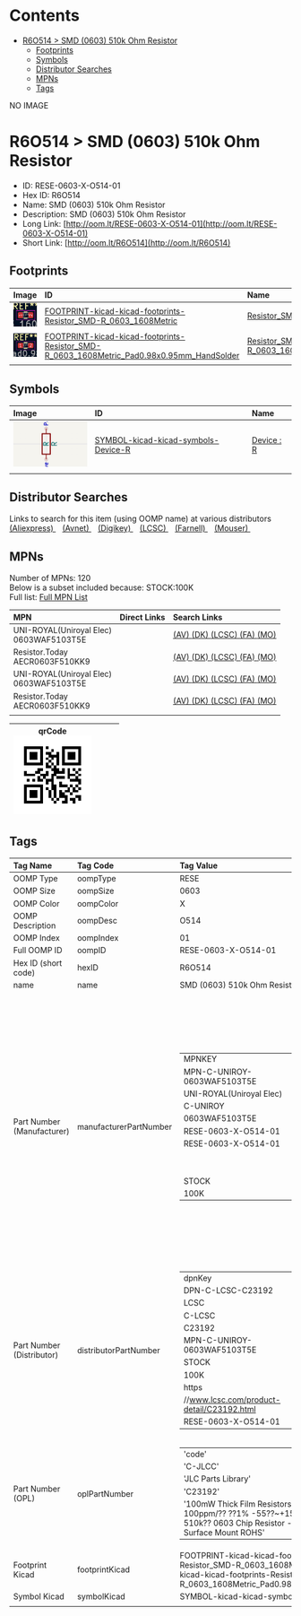 



Contents
========

* [R6O514 > SMD (0603) 510k Ohm Resistor](#r6o514--smd-0603-510k-ohm-resistor)
	* [Footprints](#footprints)
	* [Symbols](#symbols)
	* [Distributor Searches](#distributor-searches)
	* [MPNs](#mpns)
	* [Tags](#tags)
  
NO IMAGE  
# R6O514 > SMD (0603) 510k Ohm Resistor

- ID: RESE-0603-X-O514-01
- Hex ID: R6O514
- Name: SMD (0603) 510k Ohm Resistor
- Description: SMD (0603) 510k Ohm Resistor
- Long Link: [http://oom.lt/RESE-0603-X-O514-01](http://oom.lt/RESE-0603-X-O514-01)
- Short Link: [http://oom.lt/R6O514](http://oom.lt/R6O514)

## Footprints
  

|Image|ID|Name|
| :--- | :--- | :--- |
|[![](https://raw.githubusercontent.com/oomlout/oomlout_OOMP_eda_V2/main/FOOTPRINT/kicad/kicad-footprints/Resistor_SMD/R_0603_1608Metric/image_140.png)](https://github.com/oomlout/oomlout_OOMP_eda_V2/tree/main/FOOTPRINT/kicad/kicad-footprints/Resistor_SMD/R_0603_1608Metric/)|[FOOTPRINT-kicad-kicad-footprints-Resistor_SMD-R_0603_1608Metric](https://github.com/oomlout/oomlout_OOMP_eda_V2/tree/main/FOOTPRINT/kicad/kicad-footprints/Resistor_SMD/R_0603_1608Metric/)|[Resistor_SMD : R_0603_1608Metric](https://github.com/oomlout/oomlout_OOMP_eda_V2/tree/main/FOOTPRINT/kicad/kicad-footprints/Resistor_SMD/R_0603_1608Metric/)|
|[![](https://raw.githubusercontent.com/oomlout/oomlout_OOMP_eda_V2/main/FOOTPRINT/kicad/kicad-footprints/Resistor_SMD/R_0603_1608Metric_Pad0.98x0.95mm_HandSolder/image_140.png)](https://github.com/oomlout/oomlout_OOMP_eda_V2/tree/main/FOOTPRINT/kicad/kicad-footprints/Resistor_SMD/R_0603_1608Metric_Pad0.98x0.95mm_HandSolder/)|[FOOTPRINT-kicad-kicad-footprints-Resistor_SMD-R_0603_1608Metric_Pad0.98x0.95mm_HandSolder](https://github.com/oomlout/oomlout_OOMP_eda_V2/tree/main/FOOTPRINT/kicad/kicad-footprints/Resistor_SMD/R_0603_1608Metric_Pad0.98x0.95mm_HandSolder/)|[Resistor_SMD : R_0603_1608Metric_Pad0.98x0.95mm_HandSolder](https://github.com/oomlout/oomlout_OOMP_eda_V2/tree/main/FOOTPRINT/kicad/kicad-footprints/Resistor_SMD/R_0603_1608Metric_Pad0.98x0.95mm_HandSolder/)|
||||

## Symbols
  

|Image|ID|Name|
| :--- | :--- | :--- |
|[![](https://raw.githubusercontent.com/oomlout/oomlout_OOMP_eda_V2/main/SYMBOL/kicad/kicad-symbols/Device/R/image_140.png)](https://github.com/oomlout/oomlout_OOMP_eda_V2/tree/main/SYMBOL/kicad/kicad-symbols/Device/R/)|[SYMBOL-kicad-kicad-symbols-Device-R](https://github.com/oomlout/oomlout_OOMP_eda_V2/tree/main/SYMBOL/kicad/kicad-symbols/Device/R/)|[Device : R](https://github.com/oomlout/oomlout_OOMP_eda_V2/tree/main/SYMBOL/kicad/kicad-symbols/Device/R/)|
||||

## Distributor Searches
  
Links to search for this item (using OOMP name) at various distributors  
[(Aliexpress) ](https://www.aliexpress.com/wholesale?SearchText=1117SMD+0603+510k+Ohm+Resistor)&nbsp;&nbsp;&nbsp;[(Avnet) ](https://www.avnet.com/shop/us/search/SMD+0603+510k+Ohm+Resistor)&nbsp;&nbsp;&nbsp;[(Digikey) ](https://www.digikey.co.uk/en/products/result?s=SMD+0603+510k+Ohm+Resistor)&nbsp;&nbsp;&nbsp;[(LCSC) ](https://www.lcsc.com/search?q=SMD+0603+510k+Ohm+Resistor)&nbsp;&nbsp;&nbsp;[(Farnell) ](https://uk.farnell.com/search?st=SMD+0603+510k+Ohm+Resistor)&nbsp;&nbsp;&nbsp;[(Mouser) ](https://www.mouser.com/c/?q=SMD+0603+510k+Ohm+Resistor)&nbsp;&nbsp;&nbsp;
## MPNs
  
Number of MPNs: 120<br>Below is a subset included because: STOCK:100K <br>Full list: [Full MPN List](MPNLIST.md)  

|MPN|Direct Links|Search Links|
| :--- | :--- | :--- |
|UNI-ROYAL(Uniroyal Elec)<br>0603WAF5103T5E||[(AV) ](https://www.avnet.com/shop/us/search/0603WAF5103T5E)[(DK) ](https://www.digikey.co.uk/products/en?keywords=0603WAF5103T5E)[(LCSC) ](https://www.lcsc.com/search?q=0603WAF5103T5E)[(FA) ](https://uk.farnell.com/search?st=0603WAF5103T5E)[(MO) ](https://www.mouser.com/c/?q=0603WAF5103T5E)|
|Resistor.Today<br>AECR0603F510KK9||[(AV) ](https://www.avnet.com/shop/us/search/AECR0603F510KK9)[(DK) ](https://www.digikey.co.uk/products/en?keywords=AECR0603F510KK9)[(LCSC) ](https://www.lcsc.com/search?q=AECR0603F510KK9)[(FA) ](https://uk.farnell.com/search?st=AECR0603F510KK9)[(MO) ](https://www.mouser.com/c/?q=AECR0603F510KK9)|
|UNI-ROYAL(Uniroyal Elec)<br>0603WAF5103T5E||[(AV) ](https://www.avnet.com/shop/us/search/0603WAF5103T5E)[(DK) ](https://www.digikey.co.uk/products/en?keywords=0603WAF5103T5E)[(LCSC) ](https://www.lcsc.com/search?q=0603WAF5103T5E)[(FA) ](https://uk.farnell.com/search?st=0603WAF5103T5E)[(MO) ](https://www.mouser.com/c/?q=0603WAF5103T5E)|
|Resistor.Today<br>AECR0603F510KK9||[(AV) ](https://www.avnet.com/shop/us/search/AECR0603F510KK9)[(DK) ](https://www.digikey.co.uk/products/en?keywords=AECR0603F510KK9)[(LCSC) ](https://www.lcsc.com/search?q=AECR0603F510KK9)[(FA) ](https://uk.farnell.com/search?st=AECR0603F510KK9)[(MO) ](https://www.mouser.com/c/?q=AECR0603F510KK9)|
||||
  

|qrCode<br>[![](https://raw.githubusercontent.com/oomlout/oomlout_OOMP_parts_V2/main/RESE/0603/X/O514/01/qrCode_140.png)](https://github.com/oomlout/oomlout_OOMP_parts_V2/tree/main/RESE/0603/X/O514/01/qrCode.png)||||
| :---: | :---: | :---: | :---: |

## Tags
  

|Tag Name|Tag Code|Tag Value|
| :--- | :--- | :--- |
|OOMP Type|oompType|RESE|
|OOMP Size|oompSize|0603|
|OOMP Color|oompColor|X|
|OOMP Description|oompDesc|O514|
|OOMP Index|oompIndex|01|
|Full OOMP ID|oompID|RESE-0603-X-O514-01|
|Hex ID (short code)|hexID|R6O514|
|name|name|SMD (0603) 510k Ohm Resistor|
|Part Number (Manufacturer)|manufacturerPartNumber|<table><tr><td>MPNKEY</td></tr><tr><td> MPN-C-UNIROY-0603WAF5103T5E</td><td> MANUFACTURER</td></tr><tr><td> UNI-ROYAL(Uniroyal Elec)</td><td> MANUCODE</td></tr><tr><td> C-UNIROY</td><td> MPN</td></tr><tr><td> 0603WAF5103T5E</td><td> OOMPIDPARTIAL</td></tr><tr><td> RESE-0603-X-O514-01</td><td> OOMPID</td></tr><tr><td> RESE-0603-X-O514-01</td><td> LINK</td></tr><tr><td> </td><td> DESCRIPTION</td></tr><tr><td> </td><td> TAGS</td></tr><tr><td> STOCK</td></tr><tr><td>100K</td></tr></table></td><td> <table><tr><td>MPNKEY</td></tr><tr><td> MPN-C-UNIROY-0603WAJ0514T5E</td><td> MANUFACTURER</td></tr><tr><td> UNI-ROYAL(Uniroyal Elec)</td><td> MANUCODE</td></tr><tr><td> C-UNIROY</td><td> MPN</td></tr><tr><td> 0603WAJ0514T5E</td><td> OOMPIDPARTIAL</td></tr><tr><td> RESE-0603-X-O514-01</td><td> OOMPID</td></tr><tr><td> RESE-0603-X-O514-01</td><td> LINK</td></tr><tr><td> </td><td> DESCRIPTION</td></tr><tr><td> </td><td> TAGS</td></tr><tr><td> STOCK</td></tr><tr><td>1K</td></tr></table></td><td> <table><tr><td>MPNKEY</td></tr><tr><td> MPN-C-UNIROY-TC0350D5103T5E</td><td> MANUFACTURER</td></tr><tr><td> UNI-ROYAL(Uniroyal Elec)</td><td> MANUCODE</td></tr><tr><td> C-UNIROY</td><td> MPN</td></tr><tr><td> TC0350D5103T5E</td><td> OOMPIDPARTIAL</td></tr><tr><td> RESE-0603-X-O514-01</td><td> OOMPID</td></tr><tr><td> RESE-0603-X-O514-01</td><td> LINK</td></tr><tr><td> </td><td> DESCRIPTION</td></tr><tr><td> </td><td> TAGS</td></tr><tr><td> </td></tr></table></td><td> <table><tr><td>MPNKEY</td></tr><tr><td> MPN-C-LIZELE-CR0603JA0514G</td><td> MANUFACTURER</td></tr><tr><td> LIZ Elec</td><td> MANUCODE</td></tr><tr><td> C-LIZELE</td><td> MPN</td></tr><tr><td> CR0603JA0514G</td><td> OOMPIDPARTIAL</td></tr><tr><td> RESE-0603-X-O514-01</td><td> OOMPID</td></tr><tr><td> RESE-0603-X-O514-01</td><td> LINK</td></tr><tr><td> </td><td> DESCRIPTION</td></tr><tr><td> </td><td> TAGS</td></tr><tr><td> STOCK</td></tr><tr><td>1K</td></tr></table></td><td> <table><tr><td>MPNKEY</td></tr><tr><td> MPN-C-RALEC-RTT035103FTP</td><td> MANUFACTURER</td></tr><tr><td> RALEC</td><td> MANUCODE</td></tr><tr><td> C-RALEC</td><td> MPN</td></tr><tr><td> RTT035103FTP</td><td> OOMPIDPARTIAL</td></tr><tr><td> RESE-0603-X-O514-01</td><td> OOMPID</td></tr><tr><td> RESE-0603-X-O514-01</td><td> LINK</td></tr><tr><td> </td><td> DESCRIPTION</td></tr><tr><td> </td><td> TAGS</td></tr><tr><td> STOCK</td></tr><tr><td>1K</td></tr></table></td><td> <table><tr><td>MPNKEY</td></tr><tr><td> MPN-C-RALEC-RTT03514JTP</td><td> MANUFACTURER</td></tr><tr><td> RALEC</td><td> MANUCODE</td></tr><tr><td> C-RALEC</td><td> MPN</td></tr><tr><td> RTT03514JTP</td><td> OOMPIDPARTIAL</td></tr><tr><td> RESE-0603-X-O514-01</td><td> OOMPID</td></tr><tr><td> RESE-0603-X-O514-01</td><td> LINK</td></tr><tr><td> </td><td> DESCRIPTION</td></tr><tr><td> </td><td> TAGS</td></tr><tr><td> STOCK</td></tr><tr><td>10K</td></tr></table></td><td> <table><tr><td>MPNKEY</td></tr><tr><td> MPN-C-YAGEO-RC0603FR-07510KL</td><td> MANUFACTURER</td></tr><tr><td> YAGEO</td><td> MANUCODE</td></tr><tr><td> C-YAGEO</td><td> MPN</td></tr><tr><td> RC0603FR-07510KL</td><td> OOMPIDPARTIAL</td></tr><tr><td> RESE-0603-X-O514-01</td><td> OOMPID</td></tr><tr><td> RESE-0603-X-O514-01</td><td> LINK</td></tr><tr><td> </td><td> DESCRIPTION</td></tr><tr><td> </td><td> TAGS</td></tr><tr><td> STOCK</td></tr><tr><td>1K</td></tr></table></td><td> <table><tr><td>MPNKEY</td></tr><tr><td> MPN-C-YAGEO-RC0603JR-07510KL</td><td> MANUFACTURER</td></tr><tr><td> YAGEO</td><td> MANUCODE</td></tr><tr><td> C-YAGEO</td><td> MPN</td></tr><tr><td> RC0603JR-07510KL</td><td> OOMPIDPARTIAL</td></tr><tr><td> RESE-0603-X-O514-01</td><td> OOMPID</td></tr><tr><td> RESE-0603-X-O514-01</td><td> LINK</td></tr><tr><td> </td><td> DESCRIPTION</td></tr><tr><td> </td><td> TAGS</td></tr><tr><td> STOCK</td></tr><tr><td>1K</td></tr></table></td><td> <table><tr><td>MPNKEY</td></tr><tr><td> MPN-C-YAGEO-AC0603FR-07510KL</td><td> MANUFACTURER</td></tr><tr><td> YAGEO</td><td> MANUCODE</td></tr><tr><td> C-YAGEO</td><td> MPN</td></tr><tr><td> AC0603FR-07510KL</td><td> OOMPIDPARTIAL</td></tr><tr><td> RESE-0603-X-O514-01</td><td> OOMPID</td></tr><tr><td> RESE-0603-X-O514-01</td><td> LINK</td></tr><tr><td> </td><td> DESCRIPTION</td></tr><tr><td> </td><td> TAGS</td></tr><tr><td> </td></tr></table></td><td> <table><tr><td>MPNKEY</td></tr><tr><td> MPN-C-UNIROY-TC0325B5103T5E</td><td> MANUFACTURER</td></tr><tr><td> UNI-ROYAL(Uniroyal Elec)</td><td> MANUCODE</td></tr><tr><td> C-UNIROY</td><td> MPN</td></tr><tr><td> TC0325B5103T5E</td><td> OOMPIDPARTIAL</td></tr><tr><td> RESE-0603-X-O514-01</td><td> OOMPID</td></tr><tr><td> RESE-0603-X-O514-01</td><td> LINK</td></tr><tr><td> </td><td> DESCRIPTION</td></tr><tr><td> </td><td> TAGS</td></tr><tr><td> </td></tr></table></td><td> <table><tr><td>MPNKEY</td></tr><tr><td> MPN-C-YAGEO-RT0603BRE07510KL</td><td> MANUFACTURER</td></tr><tr><td> YAGEO</td><td> MANUCODE</td></tr><tr><td> C-YAGEO</td><td> MPN</td></tr><tr><td> RT0603BRE07510KL</td><td> OOMPIDPARTIAL</td></tr><tr><td> RESE-0603-X-O514-01</td><td> OOMPID</td></tr><tr><td> RESE-0603-X-O514-01</td><td> LINK</td></tr><tr><td> </td><td> DESCRIPTION</td></tr><tr><td> </td><td> TAGS</td></tr><tr><td> </td></tr></table></td><td> <table><tr><td>MPNKEY</td></tr><tr><td> MPN-C-FHGUAN-RS-03K514JT</td><td> MANUFACTURER</td></tr><tr><td> FH (Guangdong Fenghua Advanced Tech)</td><td> MANUCODE</td></tr><tr><td> C-FHGUAN</td><td> MPN</td></tr><tr><td> RS-03K514JT</td><td> OOMPIDPARTIAL</td></tr><tr><td> RESE-0603-X-O514-01</td><td> OOMPID</td></tr><tr><td> RESE-0603-X-O514-01</td><td> LINK</td></tr><tr><td> </td><td> DESCRIPTION</td></tr><tr><td> </td><td> TAGS</td></tr><tr><td> STOCK</td></tr><tr><td>10K</td></tr></table></td><td> <table><tr><td>MPNKEY</td></tr><tr><td> MPN-C-YAGEO-AF0603JR-07510KL</td><td> MANUFACTURER</td></tr><tr><td> YAGEO</td><td> MANUCODE</td></tr><tr><td> C-YAGEO</td><td> MPN</td></tr><tr><td> AF0603JR-07510KL</td><td> OOMPIDPARTIAL</td></tr><tr><td> RESE-0603-X-O514-01</td><td> OOMPID</td></tr><tr><td> RESE-0603-X-O514-01</td><td> LINK</td></tr><tr><td> </td><td> DESCRIPTION</td></tr><tr><td> </td><td> TAGS</td></tr><tr><td> </td></tr></table></td><td> <table><tr><td>MPNKEY</td></tr><tr><td> MPN-C-EVEROH-TR0603B510KP0525Z</td><td> MANUFACTURER</td></tr><tr><td> Ever Ohms Tech</td><td> MANUCODE</td></tr><tr><td> C-EVEROH</td><td> MPN</td></tr><tr><td> TR0603B510KP0525Z</td><td> OOMPIDPARTIAL</td></tr><tr><td> RESE-0603-X-O514-01</td><td> OOMPID</td></tr><tr><td> RESE-0603-X-O514-01</td><td> LINK</td></tr><tr><td> </td><td> DESCRIPTION</td></tr><tr><td> </td><td> TAGS</td></tr><tr><td> STOCK</td></tr><tr><td>1K</td></tr></table></td><td> <table><tr><td>MPNKEY</td></tr><tr><td> MPN-C-WALSIN-WR06X5103FTL</td><td> MANUFACTURER</td></tr><tr><td> Walsin Tech Corp</td><td> MANUCODE</td></tr><tr><td> C-WALSIN</td><td> MPN</td></tr><tr><td> WR06X5103FTL</td><td> OOMPIDPARTIAL</td></tr><tr><td> RESE-0603-X-O514-01</td><td> OOMPID</td></tr><tr><td> RESE-0603-X-O514-01</td><td> LINK</td></tr><tr><td> </td><td> DESCRIPTION</td></tr><tr><td> </td><td> TAGS</td></tr><tr><td> STOCK</td></tr><tr><td>1K</td></tr></table></td><td> <table><tr><td>MPNKEY</td></tr><tr><td> MPN-C-WALSIN-WR06X514JTL</td><td> MANUFACTURER</td></tr><tr><td> Walsin Tech Corp</td><td> MANUCODE</td></tr><tr><td> C-WALSIN</td><td> MPN</td></tr><tr><td> WR06X514JTL</td><td> OOMPIDPARTIAL</td></tr><tr><td> RESE-0603-X-O514-01</td><td> OOMPID</td></tr><tr><td> RESE-0603-X-O514-01</td><td> LINK</td></tr><tr><td> </td><td> DESCRIPTION</td></tr><tr><td> </td><td> TAGS</td></tr><tr><td> STOCK</td></tr><tr><td>10K</td></tr></table></td><td> <table><tr><td>MPNKEY</td></tr><tr><td> MPN-C-PANASO-ERJ3EKF5103V</td><td> MANUFACTURER</td></tr><tr><td> PANASONIC</td><td> MANUCODE</td></tr><tr><td> C-PANASO</td><td> MPN</td></tr><tr><td> ERJ3EKF5103V</td><td> OOMPIDPARTIAL</td></tr><tr><td> RESE-0603-X-O514-01</td><td> OOMPID</td></tr><tr><td> RESE-0603-X-O514-01</td><td> LINK</td></tr><tr><td> </td><td> DESCRIPTION</td></tr><tr><td> </td><td> TAGS</td></tr><tr><td> STOCK</td></tr><tr><td>1K</td></tr></table></td><td> <table><tr><td>MPNKEY</td></tr><tr><td> MPN-C-HKRHON-RCT03510KJLF</td><td> MANUFACTURER</td></tr><tr><td> HKR(Hong Kong Resistors)</td><td> MANUCODE</td></tr><tr><td> C-HKRHON</td><td> MPN</td></tr><tr><td> RCT03510KJLF</td><td> OOMPIDPARTIAL</td></tr><tr><td> RESE-0603-X-O514-01</td><td> OOMPID</td></tr><tr><td> RESE-0603-X-O514-01</td><td> LINK</td></tr><tr><td> </td><td> DESCRIPTION</td></tr><tr><td> </td><td> TAGS</td></tr><tr><td> </td></tr></table></td><td> <table><tr><td>MPNKEY</td></tr><tr><td> MPN-C-HKRHON-RCT03510KFLF</td><td> MANUFACTURER</td></tr><tr><td> HKR(Hong Kong Resistors)</td><td> MANUCODE</td></tr><tr><td> C-HKRHON</td><td> MPN</td></tr><tr><td> RCT03510KFLF</td><td> OOMPIDPARTIAL</td></tr><tr><td> RESE-0603-X-O514-01</td><td> OOMPID</td></tr><tr><td> RESE-0603-X-O514-01</td><td> LINK</td></tr><tr><td> </td><td> DESCRIPTION</td></tr><tr><td> </td><td> TAGS</td></tr><tr><td> </td></tr></table></td><td> <table><tr><td>MPNKEY</td></tr><tr><td> MPN-C-TAITEC-RMS06FT5103</td><td> MANUFACTURER</td></tr><tr><td> TA-I Tech</td><td> MANUCODE</td></tr><tr><td> C-TAITEC</td><td> MPN</td></tr><tr><td> RMS06FT5103</td><td> OOMPIDPARTIAL</td></tr><tr><td> RESE-0603-X-O514-01</td><td> OOMPID</td></tr><tr><td> RESE-0603-X-O514-01</td><td> LINK</td></tr><tr><td> </td><td> DESCRIPTION</td></tr><tr><td> </td><td> TAGS</td></tr><tr><td> STOCK</td></tr><tr><td>1K</td></tr></table></td><td> <table><tr><td>MPNKEY</td></tr><tr><td> MPN-C-TAITEC-RMS06JT514</td><td> MANUFACTURER</td></tr><tr><td> TA-I Tech</td><td> MANUCODE</td></tr><tr><td> C-TAITEC</td><td> MPN</td></tr><tr><td> RMS06JT514</td><td> OOMPIDPARTIAL</td></tr><tr><td> RESE-0603-X-O514-01</td><td> OOMPID</td></tr><tr><td> RESE-0603-X-O514-01</td><td> LINK</td></tr><tr><td> </td><td> DESCRIPTION</td></tr><tr><td> </td><td> TAGS</td></tr><tr><td> STOCK</td></tr><tr><td>1K</td></tr></table></td><td> <table><tr><td>MPNKEY</td></tr><tr><td> MPN-C-VIKING-ARG03FTC5103</td><td> MANUFACTURER</td></tr><tr><td> Viking Tech</td><td> MANUCODE</td></tr><tr><td> C-VIKING</td><td> MPN</td></tr><tr><td> ARG03FTC5103</td><td> OOMPIDPARTIAL</td></tr><tr><td> RESE-0603-X-O514-01</td><td> OOMPID</td></tr><tr><td> RESE-0603-X-O514-01</td><td> LINK</td></tr><tr><td> </td><td> DESCRIPTION</td></tr><tr><td> </td><td> TAGS</td></tr><tr><td> STOCK</td></tr><tr><td>1K</td></tr></table></td><td> <table><tr><td>MPNKEY</td></tr><tr><td> MPN-C-YAGEO-AC0603JR-07510KL</td><td> MANUFACTURER</td></tr><tr><td> YAGEO</td><td> MANUCODE</td></tr><tr><td> C-YAGEO</td><td> MPN</td></tr><tr><td> AC0603JR-07510KL</td><td> OOMPIDPARTIAL</td></tr><tr><td> RESE-0603-X-O514-01</td><td> OOMPID</td></tr><tr><td> RESE-0603-X-O514-01</td><td> LINK</td></tr><tr><td> </td><td> DESCRIPTION</td></tr><tr><td> </td><td> TAGS</td></tr><tr><td> STOCK</td></tr><tr><td>1K</td></tr></table></td><td> <table><tr><td>MPNKEY</td></tr><tr><td> MPN-C-VIKING-AR03FTC5103</td><td> MANUFACTURER</td></tr><tr><td> Viking Tech</td><td> MANUCODE</td></tr><tr><td> C-VIKING</td><td> MPN</td></tr><tr><td> AR03FTC5103</td><td> OOMPIDPARTIAL</td></tr><tr><td> RESE-0603-X-O514-01</td><td> OOMPID</td></tr><tr><td> RESE-0603-X-O514-01</td><td> LINK</td></tr><tr><td> </td><td> DESCRIPTION</td></tr><tr><td> </td><td> TAGS</td></tr><tr><td> STOCK</td></tr><tr><td>10K</td></tr></table></td><td> <table><tr><td>MPNKEY</td></tr><tr><td> MPN-C-EVEROH-CR0603J510KP05Z</td><td> MANUFACTURER</td></tr><tr><td> Ever Ohms Tech</td><td> MANUCODE</td></tr><tr><td> C-EVEROH</td><td> MPN</td></tr><tr><td> CR0603J510KP05Z</td><td> OOMPIDPARTIAL</td></tr><tr><td> RESE-0603-X-O514-01</td><td> OOMPID</td></tr><tr><td> RESE-0603-X-O514-01</td><td> LINK</td></tr><tr><td> </td><td> DESCRIPTION</td></tr><tr><td> </td><td> TAGS</td></tr><tr><td> STOCK</td></tr><tr><td>1K</td></tr></table></td><td> <table><tr><td>MPNKEY</td></tr><tr><td> MPN-C-ROHMSE-MCR03EZPJ514</td><td> MANUFACTURER</td></tr><tr><td> ROHM Semicon</td><td> MANUCODE</td></tr><tr><td> C-ROHMSE</td><td> MPN</td></tr><tr><td> MCR03EZPJ514</td><td> OOMPIDPARTIAL</td></tr><tr><td> RESE-0603-X-O514-01</td><td> OOMPID</td></tr><tr><td> RESE-0603-X-O514-01</td><td> LINK</td></tr><tr><td> </td><td> DESCRIPTION</td></tr><tr><td> </td><td> TAGS</td></tr><tr><td> STOCK</td></tr><tr><td>1K</td></tr></table></td><td> <table><tr><td>MPNKEY</td></tr><tr><td> MPN-C-EYANGS-R0603RXX514XJ10LTS</td><td> MANUFACTURER</td></tr><tr><td> EYANG(Shenzhen Eyang Tech Development)</td><td> MANUCODE</td></tr><tr><td> C-EYANGS</td><td> MPN</td></tr><tr><td> R0603RXX514XJ10LTS</td><td> OOMPIDPARTIAL</td></tr><tr><td> RESE-0603-X-O514-01</td><td> OOMPID</td></tr><tr><td> RESE-0603-X-O514-01</td><td> LINK</td></tr><tr><td> </td><td> DESCRIPTION</td></tr><tr><td> </td><td> TAGS</td></tr><tr><td> </td></tr></table></td><td> <table><tr><td>MPNKEY</td></tr><tr><td> MPN-C-KOASPE-RK73B1JTTD514J</td><td> MANUFACTURER</td></tr><tr><td> KOA Speer Elec</td><td> MANUCODE</td></tr><tr><td> C-KOASPE</td><td> MPN</td></tr><tr><td> RK73B1JTTD514J</td><td> OOMPIDPARTIAL</td></tr><tr><td> RESE-0603-X-O514-01</td><td> OOMPID</td></tr><tr><td> RESE-0603-X-O514-01</td><td> LINK</td></tr><tr><td> </td><td> DESCRIPTION</td></tr><tr><td> </td><td> TAGS</td></tr><tr><td> </td></tr></table></td><td> <table><tr><td>MPNKEY</td></tr><tr><td> MPN-C-KOASPE-RK73H1JTTD5103F</td><td> MANUFACTURER</td></tr><tr><td> KOA Speer Elec</td><td> MANUCODE</td></tr><tr><td> C-KOASPE</td><td> MPN</td></tr><tr><td> RK73H1JTTD5103F</td><td> OOMPIDPARTIAL</td></tr><tr><td> RESE-0603-X-O514-01</td><td> OOMPID</td></tr><tr><td> RESE-0603-X-O514-01</td><td> LINK</td></tr><tr><td> </td><td> DESCRIPTION</td></tr><tr><td> </td><td> TAGS</td></tr><tr><td> </td></tr></table></td><td> <table><tr><td>MPNKEY</td></tr><tr><td> MPN-C-PANASO-ERJ3GEYJ514V</td><td> MANUFACTURER</td></tr><tr><td> PANASONIC</td><td> MANUCODE</td></tr><tr><td> C-PANASO</td><td> MPN</td></tr><tr><td> ERJ3GEYJ514V</td><td> OOMPIDPARTIAL</td></tr><tr><td> RESE-0603-X-O514-01</td><td> OOMPID</td></tr><tr><td> RESE-0603-X-O514-01</td><td> LINK</td></tr><tr><td> </td><td> DESCRIPTION</td></tr><tr><td> </td><td> TAGS</td></tr><tr><td> </td></tr></table></td><td> <table><tr><td>MPNKEY</td></tr><tr><td> MPN-C-FHGUAN-RS-03K5103FT</td><td> MANUFACTURER</td></tr><tr><td> FH (Guangdong Fenghua Advanced Tech)</td><td> MANUCODE</td></tr><tr><td> C-FHGUAN</td><td> MPN</td></tr><tr><td> RS-03K5103FT</td><td> OOMPIDPARTIAL</td></tr><tr><td> RESE-0603-X-O514-01</td><td> OOMPID</td></tr><tr><td> RESE-0603-X-O514-01</td><td> LINK</td></tr><tr><td> </td><td> DESCRIPTION</td></tr><tr><td> </td><td> TAGS</td></tr><tr><td> STOCK</td></tr><tr><td>10K</td></tr></table></td><td> <table><tr><td>MPNKEY</td></tr><tr><td> MPN-C-TYOHM-RMC0603510K1%N</td><td> MANUFACTURER</td></tr><tr><td> TyoHM</td><td> MANUCODE</td></tr><tr><td> C-TYOHM</td><td> MPN</td></tr><tr><td> RMC0603510K1%N</td><td> OOMPIDPARTIAL</td></tr><tr><td> RESE-0603-X-O514-01</td><td> OOMPID</td></tr><tr><td> RESE-0603-X-O514-01</td><td> LINK</td></tr><tr><td> </td><td> DESCRIPTION</td></tr><tr><td> </td><td> TAGS</td></tr><tr><td> STOCK</td></tr><tr><td>1K</td></tr></table></td><td> <table><tr><td>MPNKEY</td></tr><tr><td> MPN-C-TYOHM-RMC0603510K5%N</td><td> MANUFACTURER</td></tr><tr><td> TyoHM</td><td> MANUCODE</td></tr><tr><td> C-TYOHM</td><td> MPN</td></tr><tr><td> RMC0603510K5%N</td><td> OOMPIDPARTIAL</td></tr><tr><td> RESE-0603-X-O514-01</td><td> OOMPID</td></tr><tr><td> RESE-0603-X-O514-01</td><td> LINK</td></tr><tr><td> </td><td> DESCRIPTION</td></tr><tr><td> </td><td> TAGS</td></tr><tr><td> </td></tr></table></td><td> <table><tr><td>MPNKEY</td></tr><tr><td> MPN-C-RESIST-AECR0603F510KK9</td><td> MANUFACTURER</td></tr><tr><td> Resistor.Today</td><td> MANUCODE</td></tr><tr><td> C-RESIST</td><td> MPN</td></tr><tr><td> AECR0603F510KK9</td><td> OOMPIDPARTIAL</td></tr><tr><td> RESE-0603-X-O514-01</td><td> OOMPID</td></tr><tr><td> RESE-0603-X-O514-01</td><td> LINK</td></tr><tr><td> </td><td> DESCRIPTION</td></tr><tr><td> </td><td> TAGS</td></tr><tr><td> STOCK</td></tr><tr><td>100K</td></tr></table></td><td> <table><tr><td>MPNKEY</td></tr><tr><td> MPN-C-PANASO-ERJPA3J514V</td><td> MANUFACTURER</td></tr><tr><td> PANASONIC</td><td> MANUCODE</td></tr><tr><td> C-PANASO</td><td> MPN</td></tr><tr><td> ERJPA3J514V</td><td> OOMPIDPARTIAL</td></tr><tr><td> RESE-0603-X-O514-01</td><td> OOMPID</td></tr><tr><td> RESE-0603-X-O514-01</td><td> LINK</td></tr><tr><td> </td><td> DESCRIPTION</td></tr><tr><td> </td><td> TAGS</td></tr><tr><td> </td></tr></table></td><td> <table><tr><td>MPNKEY</td></tr><tr><td> MPN-C-PANASO-ERJP03J514V</td><td> MANUFACTURER</td></tr><tr><td> PANASONIC</td><td> MANUCODE</td></tr><tr><td> C-PANASO</td><td> MPN</td></tr><tr><td> ERJP03J514V</td><td> OOMPIDPARTIAL</td></tr><tr><td> RESE-0603-X-O514-01</td><td> OOMPID</td></tr><tr><td> RESE-0603-X-O514-01</td><td> LINK</td></tr><tr><td> </td><td> DESCRIPTION</td></tr><tr><td> </td><td> TAGS</td></tr><tr><td> </td></tr></table></td><td> <table><tr><td>MPNKEY</td></tr><tr><td> MPN-C-PANASO-ERJP03F5103V</td><td> MANUFACTURER</td></tr><tr><td> PANASONIC</td><td> MANUCODE</td></tr><tr><td> C-PANASO</td><td> MPN</td></tr><tr><td> ERJP03F5103V</td><td> OOMPIDPARTIAL</td></tr><tr><td> RESE-0603-X-O514-01</td><td> OOMPID</td></tr><tr><td> RESE-0603-X-O514-01</td><td> LINK</td></tr><tr><td> </td><td> DESCRIPTION</td></tr><tr><td> </td><td> TAGS</td></tr><tr><td> </td></tr></table></td><td> <table><tr><td>MPNKEY</td></tr><tr><td> MPN-C-PANASO-ERJPA3F5103V</td><td> MANUFACTURER</td></tr><tr><td> PANASONIC</td><td> MANUCODE</td></tr><tr><td> C-PANASO</td><td> MPN</td></tr><tr><td> ERJPA3F5103V</td><td> OOMPIDPARTIAL</td></tr><tr><td> RESE-0603-X-O514-01</td><td> OOMPID</td></tr><tr><td> RESE-0603-X-O514-01</td><td> LINK</td></tr><tr><td> </td><td> DESCRIPTION</td></tr><tr><td> </td><td> TAGS</td></tr><tr><td> </td></tr></table></td><td> <table><tr><td>MPNKEY</td></tr><tr><td> MPN-C-PANASO-ERJUP3J514V</td><td> MANUFACTURER</td></tr><tr><td> PANASONIC</td><td> MANUCODE</td></tr><tr><td> C-PANASO</td><td> MPN</td></tr><tr><td> ERJUP3J514V</td><td> OOMPIDPARTIAL</td></tr><tr><td> RESE-0603-X-O514-01</td><td> OOMPID</td></tr><tr><td> RESE-0603-X-O514-01</td><td> LINK</td></tr><tr><td> </td><td> DESCRIPTION</td></tr><tr><td> </td><td> TAGS</td></tr><tr><td> </td></tr></table></td><td> <table><tr><td>MPNKEY</td></tr><tr><td> MPN-C-PANASO-ERJUP3F5103V</td><td> MANUFACTURER</td></tr><tr><td> PANASONIC</td><td> MANUCODE</td></tr><tr><td> C-PANASO</td><td> MPN</td></tr><tr><td> ERJUP3F5103V</td><td> OOMPIDPARTIAL</td></tr><tr><td> RESE-0603-X-O514-01</td><td> OOMPID</td></tr><tr><td> RESE-0603-X-O514-01</td><td> LINK</td></tr><tr><td> </td><td> DESCRIPTION</td></tr><tr><td> </td><td> TAGS</td></tr><tr><td> </td></tr></table></td><td> <table><tr><td>MPNKEY</td></tr><tr><td> MPN-C-PANASO-ERJUP3D5103V</td><td> MANUFACTURER</td></tr><tr><td> PANASONIC</td><td> MANUCODE</td></tr><tr><td> C-PANASO</td><td> MPN</td></tr><tr><td> ERJUP3D5103V</td><td> OOMPIDPARTIAL</td></tr><tr><td> RESE-0603-X-O514-01</td><td> OOMPID</td></tr><tr><td> RESE-0603-X-O514-01</td><td> LINK</td></tr><tr><td> </td><td> DESCRIPTION</td></tr><tr><td> </td><td> TAGS</td></tr><tr><td> </td></tr></table></td><td> <table><tr><td>MPNKEY</td></tr><tr><td> MPN-C-FHGUAN-TD03G5103BT</td><td> MANUFACTURER</td></tr><tr><td> FH (Guangdong Fenghua Advanced Tech)</td><td> MANUCODE</td></tr><tr><td> C-FHGUAN</td><td> MPN</td></tr><tr><td> TD03G5103BT</td><td> OOMPIDPARTIAL</td></tr><tr><td> RESE-0603-X-O514-01</td><td> OOMPID</td></tr><tr><td> RESE-0603-X-O514-01</td><td> LINK</td></tr><tr><td> </td><td> DESCRIPTION</td></tr><tr><td> </td><td> TAGS</td></tr><tr><td> </td></tr></table></td><td> <table><tr><td>MPNKEY</td></tr><tr><td> MPN-C-FHGUAN-TD03G5103FT</td><td> MANUFACTURER</td></tr><tr><td> FH (Guangdong Fenghua Advanced Tech)</td><td> MANUCODE</td></tr><tr><td> C-FHGUAN</td><td> MPN</td></tr><tr><td> TD03G5103FT</td><td> OOMPIDPARTIAL</td></tr><tr><td> RESE-0603-X-O514-01</td><td> OOMPID</td></tr><tr><td> RESE-0603-X-O514-01</td><td> LINK</td></tr><tr><td> </td><td> DESCRIPTION</td></tr><tr><td> </td><td> TAGS</td></tr><tr><td> </td></tr></table></td><td> <table><tr><td>MPNKEY</td></tr><tr><td> MPN-C-YAGEO-RT0603DRD07510KL</td><td> MANUFACTURER</td></tr><tr><td> YAGEO</td><td> MANUCODE</td></tr><tr><td> C-YAGEO</td><td> MPN</td></tr><tr><td> RT0603DRD07510KL</td><td> OOMPIDPARTIAL</td></tr><tr><td> RESE-0603-X-O514-01</td><td> OOMPID</td></tr><tr><td> RESE-0603-X-O514-01</td><td> LINK</td></tr><tr><td> </td><td> DESCRIPTION</td></tr><tr><td> </td><td> TAGS</td></tr><tr><td> </td></tr></table></td><td> <table><tr><td>MPNKEY</td></tr><tr><td> MPN-C-VISHAY-CRCW0603510KJNEA</td><td> MANUFACTURER</td></tr><tr><td> Vishay Intertech</td><td> MANUCODE</td></tr><tr><td> C-VISHAY</td><td> MPN</td></tr><tr><td> CRCW0603510KJNEA</td><td> OOMPIDPARTIAL</td></tr><tr><td> RESE-0603-X-O514-01</td><td> OOMPID</td></tr><tr><td> RESE-0603-X-O514-01</td><td> LINK</td></tr><tr><td> </td><td> DESCRIPTION</td></tr><tr><td> </td><td> TAGS</td></tr><tr><td> STOCK</td></tr><tr><td>1K</td></tr></table></td><td> <table><tr><td>MPNKEY</td></tr><tr><td> MPN-C-VISHAY-CRCW0603510KFKEA</td><td> MANUFACTURER</td></tr><tr><td> Vishay Intertech</td><td> MANUCODE</td></tr><tr><td> C-VISHAY</td><td> MPN</td></tr><tr><td> CRCW0603510KFKEA</td><td> OOMPIDPARTIAL</td></tr><tr><td> RESE-0603-X-O514-01</td><td> OOMPID</td></tr><tr><td> RESE-0603-X-O514-01</td><td> LINK</td></tr><tr><td> </td><td> DESCRIPTION</td></tr><tr><td> </td><td> TAGS</td></tr><tr><td> STOCK</td></tr><tr><td>1K</td></tr></table></td><td> <table><tr><td>MPNKEY</td></tr><tr><td> MPN-C-UNIROY-CQ03WAJ0514T5E</td><td> MANUFACTURER</td></tr><tr><td> UNI-ROYAL(Uniroyal Elec)</td><td> MANUCODE</td></tr><tr><td> C-UNIROY</td><td> MPN</td></tr><tr><td> CQ03WAJ0514T5E</td><td> OOMPIDPARTIAL</td></tr><tr><td> RESE-0603-X-O514-01</td><td> OOMPID</td></tr><tr><td> RESE-0603-X-O514-01</td><td> LINK</td></tr><tr><td> </td><td> DESCRIPTION</td></tr><tr><td> </td><td> TAGS</td></tr><tr><td> </td></tr></table></td><td> <table><tr><td>MPNKEY</td></tr><tr><td> MPN-C-UNIROY-CQ03WAF5103T5E</td><td> MANUFACTURER</td></tr><tr><td> UNI-ROYAL(Uniroyal Elec)</td><td> MANUCODE</td></tr><tr><td> C-UNIROY</td><td> MPN</td></tr><tr><td> CQ03WAF5103T5E</td><td> OOMPIDPARTIAL</td></tr><tr><td> RESE-0603-X-O514-01</td><td> OOMPID</td></tr><tr><td> RESE-0603-X-O514-01</td><td> LINK</td></tr><tr><td> </td><td> DESCRIPTION</td></tr><tr><td> </td><td> TAGS</td></tr><tr><td> </td></tr></table></td><td> <table><tr><td>MPNKEY</td></tr><tr><td> MPN-C-VISHAY-CRCW0603510KFKEAC</td><td> MANUFACTURER</td></tr><tr><td> Vishay Intertech</td><td> MANUCODE</td></tr><tr><td> C-VISHAY</td><td> MPN</td></tr><tr><td> CRCW0603510KFKEAC</td><td> OOMPIDPARTIAL</td></tr><tr><td> RESE-0603-X-O514-01</td><td> OOMPID</td></tr><tr><td> RESE-0603-X-O514-01</td><td> LINK</td></tr><tr><td> </td><td> DESCRIPTION</td></tr><tr><td> </td><td> TAGS</td></tr><tr><td> </td></tr></table></td><td> <table><tr><td>MPNKEY</td></tr><tr><td> MPN-C-TECONN-CPF0603B510KE</td><td> MANUFACTURER</td></tr><tr><td> TE Connectivity</td><td> MANUCODE</td></tr><tr><td> C-TECONN</td><td> MPN</td></tr><tr><td> CPF0603B510KE</td><td> OOMPIDPARTIAL</td></tr><tr><td> RESE-0603-X-O514-01</td><td> OOMPID</td></tr><tr><td> RESE-0603-X-O514-01</td><td> LINK</td></tr><tr><td> </td><td> DESCRIPTION</td></tr><tr><td> </td><td> TAGS</td></tr><tr><td> </td></tr></table></td><td> <table><tr><td>MPNKEY</td></tr><tr><td> MPN-C-BOURNS-CR0603-JW-514ELF</td><td> MANUFACTURER</td></tr><tr><td> BOURNS</td><td> MANUCODE</td></tr><tr><td> C-BOURNS</td><td> MPN</td></tr><tr><td> CR0603-JW-514ELF</td><td> OOMPIDPARTIAL</td></tr><tr><td> RESE-0603-X-O514-01</td><td> OOMPID</td></tr><tr><td> RESE-0603-X-O514-01</td><td> LINK</td></tr><tr><td> </td><td> DESCRIPTION</td></tr><tr><td> </td><td> TAGS</td></tr><tr><td> </td></tr></table></td><td> <table><tr><td>MPNKEY</td></tr><tr><td> MPN-C-ROHMSE-KTR03EZPF5103</td><td> MANUFACTURER</td></tr><tr><td> ROHM Semicon</td><td> MANUCODE</td></tr><tr><td> C-ROHMSE</td><td> MPN</td></tr><tr><td> KTR03EZPF5103</td><td> OOMPIDPARTIAL</td></tr><tr><td> RESE-0603-X-O514-01</td><td> OOMPID</td></tr><tr><td> RESE-0603-X-O514-01</td><td> LINK</td></tr><tr><td> </td><td> DESCRIPTION</td></tr><tr><td> </td><td> TAGS</td></tr><tr><td> </td></tr></table></td><td> <table><tr><td>MPNKEY</td></tr><tr><td> MPN-C-TECONN-CRG0603F510K</td><td> MANUFACTURER</td></tr><tr><td> TE Connectivity</td><td> MANUCODE</td></tr><tr><td> C-TECONN</td><td> MPN</td></tr><tr><td> CRG0603F510K</td><td> OOMPIDPARTIAL</td></tr><tr><td> RESE-0603-X-O514-01</td><td> OOMPID</td></tr><tr><td> RESE-0603-X-O514-01</td><td> LINK</td></tr><tr><td> </td><td> DESCRIPTION</td></tr><tr><td> </td><td> TAGS</td></tr><tr><td> </td></tr></table></td><td> <table><tr><td>MPNKEY</td></tr><tr><td> MPN-C-TECONN-CRGH0603J510K</td><td> MANUFACTURER</td></tr><tr><td> TE Connectivity</td><td> MANUCODE</td></tr><tr><td> C-TECONN</td><td> MPN</td></tr><tr><td> CRGH0603J510K</td><td> OOMPIDPARTIAL</td></tr><tr><td> RESE-0603-X-O514-01</td><td> OOMPID</td></tr><tr><td> RESE-0603-X-O514-01</td><td> LINK</td></tr><tr><td> </td><td> DESCRIPTION</td></tr><tr><td> </td><td> TAGS</td></tr><tr><td> </td></tr></table></td><td> <table><tr><td>MPNKEY</td></tr><tr><td> MPN-C-YAGEO-AF0603FR-07510KL</td><td> MANUFACTURER</td></tr><tr><td> YAGEO</td><td> MANUCODE</td></tr><tr><td> C-YAGEO</td><td> MPN</td></tr><tr><td> AF0603FR-07510KL</td><td> OOMPIDPARTIAL</td></tr><tr><td> RESE-0603-X-O514-01</td><td> OOMPID</td></tr><tr><td> RESE-0603-X-O514-01</td><td> LINK</td></tr><tr><td> </td><td> DESCRIPTION</td></tr><tr><td> </td><td> TAGS</td></tr><tr><td> </td></tr></table></td><td> <table><tr><td>MPNKEY</td></tr><tr><td> MPN-C-YAGEO-AA0603FR-07510KL</td><td> MANUFACTURER</td></tr><tr><td> YAGEO</td><td> MANUCODE</td></tr><tr><td> C-YAGEO</td><td> MPN</td></tr><tr><td> AA0603FR-07510KL</td><td> OOMPIDPARTIAL</td></tr><tr><td> RESE-0603-X-O514-01</td><td> OOMPID</td></tr><tr><td> RESE-0603-X-O514-01</td><td> LINK</td></tr><tr><td> </td><td> DESCRIPTION</td></tr><tr><td> </td><td> TAGS</td></tr><tr><td> </td></tr></table></td><td> <table><tr><td>MPNKEY</td></tr><tr><td> MPN-C-YAGEO-AA0603JR-07510KL</td><td> MANUFACTURER</td></tr><tr><td> YAGEO</td><td> MANUCODE</td></tr><tr><td> C-YAGEO</td><td> MPN</td></tr><tr><td> AA0603JR-07510KL</td><td> OOMPIDPARTIAL</td></tr><tr><td> RESE-0603-X-O514-01</td><td> OOMPID</td></tr><tr><td> RESE-0603-X-O514-01</td><td> LINK</td></tr><tr><td> </td><td> DESCRIPTION</td></tr><tr><td> </td><td> TAGS</td></tr><tr><td> </td></tr></table></td><td> <table><tr><td>MPNKEY</td></tr><tr><td> MPN-C-ROHMSE-ESR03EZPF5103</td><td> MANUFACTURER</td></tr><tr><td> ROHM Semicon</td><td> MANUCODE</td></tr><tr><td> C-ROHMSE</td><td> MPN</td></tr><tr><td> ESR03EZPF5103</td><td> OOMPIDPARTIAL</td></tr><tr><td> RESE-0603-X-O514-01</td><td> OOMPID</td></tr><tr><td> RESE-0603-X-O514-01</td><td> LINK</td></tr><tr><td> </td><td> DESCRIPTION</td></tr><tr><td> </td><td> TAGS</td></tr><tr><td> </td></tr></table></td><td> <table><tr><td>MPNKEY</td></tr><tr><td> MPN-C-PANASO-ERJ-S03J514V</td><td> MANUFACTURER</td></tr><tr><td> PANASONIC</td><td> MANUCODE</td></tr><tr><td> C-PANASO</td><td> MPN</td></tr><tr><td> ERJ-S03J514V</td><td> OOMPIDPARTIAL</td></tr><tr><td> RESE-0603-X-O514-01</td><td> OOMPID</td></tr><tr><td> RESE-0603-X-O514-01</td><td> LINK</td></tr><tr><td> </td><td> DESCRIPTION</td></tr><tr><td> </td><td> TAGS</td></tr><tr><td> </td></tr></table></td><td> <table><tr><td>MPNKEY</td></tr><tr><td> MPN-C-VISHAY-MCT06030C5103FPW00</td><td> MANUFACTURER</td></tr><tr><td> Vishay Intertech</td><td> MANUCODE</td></tr><tr><td> C-VISHAY</td><td> MPN</td></tr><tr><td> MCT06030C5103FPW00</td><td> OOMPIDPARTIAL</td></tr><tr><td> RESE-0603-X-O514-01</td><td> OOMPID</td></tr><tr><td> RESE-0603-X-O514-01</td><td> LINK</td></tr><tr><td> </td><td> DESCRIPTION</td></tr><tr><td> </td><td> TAGS</td></tr><tr><td> </td></tr></table></td><td> <table><tr><td>MPNKEY</td></tr><tr><td> MPN-C-UNIROY-0603WAF5103T5E</td><td> MANUFACTURER</td></tr><tr><td> UNI-ROYAL(Uniroyal Elec)</td><td> MANUCODE</td></tr><tr><td> C-UNIROY</td><td> MPN</td></tr><tr><td> 0603WAF5103T5E</td><td> OOMPIDPARTIAL</td></tr><tr><td> RESE-0603-X-O514-01</td><td> OOMPID</td></tr><tr><td> RESE-0603-X-O514-01</td><td> LINK</td></tr><tr><td> </td><td> DESCRIPTION</td></tr><tr><td> </td><td> TAGS</td></tr><tr><td> STOCK</td></tr><tr><td>100K</td></tr></table></td><td> <table><tr><td>MPNKEY</td></tr><tr><td> MPN-C-UNIROY-0603WAJ0514T5E</td><td> MANUFACTURER</td></tr><tr><td> UNI-ROYAL(Uniroyal Elec)</td><td> MANUCODE</td></tr><tr><td> C-UNIROY</td><td> MPN</td></tr><tr><td> 0603WAJ0514T5E</td><td> OOMPIDPARTIAL</td></tr><tr><td> RESE-0603-X-O514-01</td><td> OOMPID</td></tr><tr><td> RESE-0603-X-O514-01</td><td> LINK</td></tr><tr><td> </td><td> DESCRIPTION</td></tr><tr><td> </td><td> TAGS</td></tr><tr><td> STOCK</td></tr><tr><td>1K</td></tr></table></td><td> <table><tr><td>MPNKEY</td></tr><tr><td> MPN-C-UNIROY-TC0350D5103T5E</td><td> MANUFACTURER</td></tr><tr><td> UNI-ROYAL(Uniroyal Elec)</td><td> MANUCODE</td></tr><tr><td> C-UNIROY</td><td> MPN</td></tr><tr><td> TC0350D5103T5E</td><td> OOMPIDPARTIAL</td></tr><tr><td> RESE-0603-X-O514-01</td><td> OOMPID</td></tr><tr><td> RESE-0603-X-O514-01</td><td> LINK</td></tr><tr><td> </td><td> DESCRIPTION</td></tr><tr><td> </td><td> TAGS</td></tr><tr><td> </td></tr></table></td><td> <table><tr><td>MPNKEY</td></tr><tr><td> MPN-C-LIZELE-CR0603JA0514G</td><td> MANUFACTURER</td></tr><tr><td> LIZ Elec</td><td> MANUCODE</td></tr><tr><td> C-LIZELE</td><td> MPN</td></tr><tr><td> CR0603JA0514G</td><td> OOMPIDPARTIAL</td></tr><tr><td> RESE-0603-X-O514-01</td><td> OOMPID</td></tr><tr><td> RESE-0603-X-O514-01</td><td> LINK</td></tr><tr><td> </td><td> DESCRIPTION</td></tr><tr><td> </td><td> TAGS</td></tr><tr><td> STOCK</td></tr><tr><td>1K</td></tr></table></td><td> <table><tr><td>MPNKEY</td></tr><tr><td> MPN-C-RALEC-RTT035103FTP</td><td> MANUFACTURER</td></tr><tr><td> RALEC</td><td> MANUCODE</td></tr><tr><td> C-RALEC</td><td> MPN</td></tr><tr><td> RTT035103FTP</td><td> OOMPIDPARTIAL</td></tr><tr><td> RESE-0603-X-O514-01</td><td> OOMPID</td></tr><tr><td> RESE-0603-X-O514-01</td><td> LINK</td></tr><tr><td> </td><td> DESCRIPTION</td></tr><tr><td> </td><td> TAGS</td></tr><tr><td> STOCK</td></tr><tr><td>1K</td></tr></table></td><td> <table><tr><td>MPNKEY</td></tr><tr><td> MPN-C-RALEC-RTT03514JTP</td><td> MANUFACTURER</td></tr><tr><td> RALEC</td><td> MANUCODE</td></tr><tr><td> C-RALEC</td><td> MPN</td></tr><tr><td> RTT03514JTP</td><td> OOMPIDPARTIAL</td></tr><tr><td> RESE-0603-X-O514-01</td><td> OOMPID</td></tr><tr><td> RESE-0603-X-O514-01</td><td> LINK</td></tr><tr><td> </td><td> DESCRIPTION</td></tr><tr><td> </td><td> TAGS</td></tr><tr><td> STOCK</td></tr><tr><td>10K</td></tr></table></td><td> <table><tr><td>MPNKEY</td></tr><tr><td> MPN-C-YAGEO-RC0603FR-07510KL</td><td> MANUFACTURER</td></tr><tr><td> YAGEO</td><td> MANUCODE</td></tr><tr><td> C-YAGEO</td><td> MPN</td></tr><tr><td> RC0603FR-07510KL</td><td> OOMPIDPARTIAL</td></tr><tr><td> RESE-0603-X-O514-01</td><td> OOMPID</td></tr><tr><td> RESE-0603-X-O514-01</td><td> LINK</td></tr><tr><td> </td><td> DESCRIPTION</td></tr><tr><td> </td><td> TAGS</td></tr><tr><td> STOCK</td></tr><tr><td>1K</td></tr></table></td><td> <table><tr><td>MPNKEY</td></tr><tr><td> MPN-C-YAGEO-RC0603JR-07510KL</td><td> MANUFACTURER</td></tr><tr><td> YAGEO</td><td> MANUCODE</td></tr><tr><td> C-YAGEO</td><td> MPN</td></tr><tr><td> RC0603JR-07510KL</td><td> OOMPIDPARTIAL</td></tr><tr><td> RESE-0603-X-O514-01</td><td> OOMPID</td></tr><tr><td> RESE-0603-X-O514-01</td><td> LINK</td></tr><tr><td> </td><td> DESCRIPTION</td></tr><tr><td> </td><td> TAGS</td></tr><tr><td> STOCK</td></tr><tr><td>1K</td></tr></table></td><td> <table><tr><td>MPNKEY</td></tr><tr><td> MPN-C-YAGEO-AC0603FR-07510KL</td><td> MANUFACTURER</td></tr><tr><td> YAGEO</td><td> MANUCODE</td></tr><tr><td> C-YAGEO</td><td> MPN</td></tr><tr><td> AC0603FR-07510KL</td><td> OOMPIDPARTIAL</td></tr><tr><td> RESE-0603-X-O514-01</td><td> OOMPID</td></tr><tr><td> RESE-0603-X-O514-01</td><td> LINK</td></tr><tr><td> </td><td> DESCRIPTION</td></tr><tr><td> </td><td> TAGS</td></tr><tr><td> </td></tr></table></td><td> <table><tr><td>MPNKEY</td></tr><tr><td> MPN-C-UNIROY-TC0325B5103T5E</td><td> MANUFACTURER</td></tr><tr><td> UNI-ROYAL(Uniroyal Elec)</td><td> MANUCODE</td></tr><tr><td> C-UNIROY</td><td> MPN</td></tr><tr><td> TC0325B5103T5E</td><td> OOMPIDPARTIAL</td></tr><tr><td> RESE-0603-X-O514-01</td><td> OOMPID</td></tr><tr><td> RESE-0603-X-O514-01</td><td> LINK</td></tr><tr><td> </td><td> DESCRIPTION</td></tr><tr><td> </td><td> TAGS</td></tr><tr><td> </td></tr></table></td><td> <table><tr><td>MPNKEY</td></tr><tr><td> MPN-C-YAGEO-RT0603BRE07510KL</td><td> MANUFACTURER</td></tr><tr><td> YAGEO</td><td> MANUCODE</td></tr><tr><td> C-YAGEO</td><td> MPN</td></tr><tr><td> RT0603BRE07510KL</td><td> OOMPIDPARTIAL</td></tr><tr><td> RESE-0603-X-O514-01</td><td> OOMPID</td></tr><tr><td> RESE-0603-X-O514-01</td><td> LINK</td></tr><tr><td> </td><td> DESCRIPTION</td></tr><tr><td> </td><td> TAGS</td></tr><tr><td> </td></tr></table></td><td> <table><tr><td>MPNKEY</td></tr><tr><td> MPN-C-FHGUAN-RS-03K514JT</td><td> MANUFACTURER</td></tr><tr><td> FH (Guangdong Fenghua Advanced Tech)</td><td> MANUCODE</td></tr><tr><td> C-FHGUAN</td><td> MPN</td></tr><tr><td> RS-03K514JT</td><td> OOMPIDPARTIAL</td></tr><tr><td> RESE-0603-X-O514-01</td><td> OOMPID</td></tr><tr><td> RESE-0603-X-O514-01</td><td> LINK</td></tr><tr><td> </td><td> DESCRIPTION</td></tr><tr><td> </td><td> TAGS</td></tr><tr><td> STOCK</td></tr><tr><td>10K</td></tr></table></td><td> <table><tr><td>MPNKEY</td></tr><tr><td> MPN-C-YAGEO-AF0603JR-07510KL</td><td> MANUFACTURER</td></tr><tr><td> YAGEO</td><td> MANUCODE</td></tr><tr><td> C-YAGEO</td><td> MPN</td></tr><tr><td> AF0603JR-07510KL</td><td> OOMPIDPARTIAL</td></tr><tr><td> RESE-0603-X-O514-01</td><td> OOMPID</td></tr><tr><td> RESE-0603-X-O514-01</td><td> LINK</td></tr><tr><td> </td><td> DESCRIPTION</td></tr><tr><td> </td><td> TAGS</td></tr><tr><td> </td></tr></table></td><td> <table><tr><td>MPNKEY</td></tr><tr><td> MPN-C-EVEROH-TR0603B510KP0525Z</td><td> MANUFACTURER</td></tr><tr><td> Ever Ohms Tech</td><td> MANUCODE</td></tr><tr><td> C-EVEROH</td><td> MPN</td></tr><tr><td> TR0603B510KP0525Z</td><td> OOMPIDPARTIAL</td></tr><tr><td> RESE-0603-X-O514-01</td><td> OOMPID</td></tr><tr><td> RESE-0603-X-O514-01</td><td> LINK</td></tr><tr><td> </td><td> DESCRIPTION</td></tr><tr><td> </td><td> TAGS</td></tr><tr><td> STOCK</td></tr><tr><td>1K</td></tr></table></td><td> <table><tr><td>MPNKEY</td></tr><tr><td> MPN-C-WALSIN-WR06X5103FTL</td><td> MANUFACTURER</td></tr><tr><td> Walsin Tech Corp</td><td> MANUCODE</td></tr><tr><td> C-WALSIN</td><td> MPN</td></tr><tr><td> WR06X5103FTL</td><td> OOMPIDPARTIAL</td></tr><tr><td> RESE-0603-X-O514-01</td><td> OOMPID</td></tr><tr><td> RESE-0603-X-O514-01</td><td> LINK</td></tr><tr><td> </td><td> DESCRIPTION</td></tr><tr><td> </td><td> TAGS</td></tr><tr><td> STOCK</td></tr><tr><td>1K</td></tr></table></td><td> <table><tr><td>MPNKEY</td></tr><tr><td> MPN-C-WALSIN-WR06X514JTL</td><td> MANUFACTURER</td></tr><tr><td> Walsin Tech Corp</td><td> MANUCODE</td></tr><tr><td> C-WALSIN</td><td> MPN</td></tr><tr><td> WR06X514JTL</td><td> OOMPIDPARTIAL</td></tr><tr><td> RESE-0603-X-O514-01</td><td> OOMPID</td></tr><tr><td> RESE-0603-X-O514-01</td><td> LINK</td></tr><tr><td> </td><td> DESCRIPTION</td></tr><tr><td> </td><td> TAGS</td></tr><tr><td> STOCK</td></tr><tr><td>10K</td></tr></table></td><td> <table><tr><td>MPNKEY</td></tr><tr><td> MPN-C-PANASO-ERJ3EKF5103V</td><td> MANUFACTURER</td></tr><tr><td> PANASONIC</td><td> MANUCODE</td></tr><tr><td> C-PANASO</td><td> MPN</td></tr><tr><td> ERJ3EKF5103V</td><td> OOMPIDPARTIAL</td></tr><tr><td> RESE-0603-X-O514-01</td><td> OOMPID</td></tr><tr><td> RESE-0603-X-O514-01</td><td> LINK</td></tr><tr><td> </td><td> DESCRIPTION</td></tr><tr><td> </td><td> TAGS</td></tr><tr><td> STOCK</td></tr><tr><td>1K</td></tr></table></td><td> <table><tr><td>MPNKEY</td></tr><tr><td> MPN-C-HKRHON-RCT03510KJLF</td><td> MANUFACTURER</td></tr><tr><td> HKR(Hong Kong Resistors)</td><td> MANUCODE</td></tr><tr><td> C-HKRHON</td><td> MPN</td></tr><tr><td> RCT03510KJLF</td><td> OOMPIDPARTIAL</td></tr><tr><td> RESE-0603-X-O514-01</td><td> OOMPID</td></tr><tr><td> RESE-0603-X-O514-01</td><td> LINK</td></tr><tr><td> </td><td> DESCRIPTION</td></tr><tr><td> </td><td> TAGS</td></tr><tr><td> </td></tr></table></td><td> <table><tr><td>MPNKEY</td></tr><tr><td> MPN-C-HKRHON-RCT03510KFLF</td><td> MANUFACTURER</td></tr><tr><td> HKR(Hong Kong Resistors)</td><td> MANUCODE</td></tr><tr><td> C-HKRHON</td><td> MPN</td></tr><tr><td> RCT03510KFLF</td><td> OOMPIDPARTIAL</td></tr><tr><td> RESE-0603-X-O514-01</td><td> OOMPID</td></tr><tr><td> RESE-0603-X-O514-01</td><td> LINK</td></tr><tr><td> </td><td> DESCRIPTION</td></tr><tr><td> </td><td> TAGS</td></tr><tr><td> </td></tr></table></td><td> <table><tr><td>MPNKEY</td></tr><tr><td> MPN-C-TAITEC-RMS06FT5103</td><td> MANUFACTURER</td></tr><tr><td> TA-I Tech</td><td> MANUCODE</td></tr><tr><td> C-TAITEC</td><td> MPN</td></tr><tr><td> RMS06FT5103</td><td> OOMPIDPARTIAL</td></tr><tr><td> RESE-0603-X-O514-01</td><td> OOMPID</td></tr><tr><td> RESE-0603-X-O514-01</td><td> LINK</td></tr><tr><td> </td><td> DESCRIPTION</td></tr><tr><td> </td><td> TAGS</td></tr><tr><td> STOCK</td></tr><tr><td>1K</td></tr></table></td><td> <table><tr><td>MPNKEY</td></tr><tr><td> MPN-C-TAITEC-RMS06JT514</td><td> MANUFACTURER</td></tr><tr><td> TA-I Tech</td><td> MANUCODE</td></tr><tr><td> C-TAITEC</td><td> MPN</td></tr><tr><td> RMS06JT514</td><td> OOMPIDPARTIAL</td></tr><tr><td> RESE-0603-X-O514-01</td><td> OOMPID</td></tr><tr><td> RESE-0603-X-O514-01</td><td> LINK</td></tr><tr><td> </td><td> DESCRIPTION</td></tr><tr><td> </td><td> TAGS</td></tr><tr><td> STOCK</td></tr><tr><td>1K</td></tr></table></td><td> <table><tr><td>MPNKEY</td></tr><tr><td> MPN-C-VIKING-ARG03FTC5103</td><td> MANUFACTURER</td></tr><tr><td> Viking Tech</td><td> MANUCODE</td></tr><tr><td> C-VIKING</td><td> MPN</td></tr><tr><td> ARG03FTC5103</td><td> OOMPIDPARTIAL</td></tr><tr><td> RESE-0603-X-O514-01</td><td> OOMPID</td></tr><tr><td> RESE-0603-X-O514-01</td><td> LINK</td></tr><tr><td> </td><td> DESCRIPTION</td></tr><tr><td> </td><td> TAGS</td></tr><tr><td> STOCK</td></tr><tr><td>1K</td></tr></table></td><td> <table><tr><td>MPNKEY</td></tr><tr><td> MPN-C-YAGEO-AC0603JR-07510KL</td><td> MANUFACTURER</td></tr><tr><td> YAGEO</td><td> MANUCODE</td></tr><tr><td> C-YAGEO</td><td> MPN</td></tr><tr><td> AC0603JR-07510KL</td><td> OOMPIDPARTIAL</td></tr><tr><td> RESE-0603-X-O514-01</td><td> OOMPID</td></tr><tr><td> RESE-0603-X-O514-01</td><td> LINK</td></tr><tr><td> </td><td> DESCRIPTION</td></tr><tr><td> </td><td> TAGS</td></tr><tr><td> STOCK</td></tr><tr><td>1K</td></tr></table></td><td> <table><tr><td>MPNKEY</td></tr><tr><td> MPN-C-VIKING-AR03FTC5103</td><td> MANUFACTURER</td></tr><tr><td> Viking Tech</td><td> MANUCODE</td></tr><tr><td> C-VIKING</td><td> MPN</td></tr><tr><td> AR03FTC5103</td><td> OOMPIDPARTIAL</td></tr><tr><td> RESE-0603-X-O514-01</td><td> OOMPID</td></tr><tr><td> RESE-0603-X-O514-01</td><td> LINK</td></tr><tr><td> </td><td> DESCRIPTION</td></tr><tr><td> </td><td> TAGS</td></tr><tr><td> STOCK</td></tr><tr><td>10K</td></tr></table></td><td> <table><tr><td>MPNKEY</td></tr><tr><td> MPN-C-EVEROH-CR0603J510KP05Z</td><td> MANUFACTURER</td></tr><tr><td> Ever Ohms Tech</td><td> MANUCODE</td></tr><tr><td> C-EVEROH</td><td> MPN</td></tr><tr><td> CR0603J510KP05Z</td><td> OOMPIDPARTIAL</td></tr><tr><td> RESE-0603-X-O514-01</td><td> OOMPID</td></tr><tr><td> RESE-0603-X-O514-01</td><td> LINK</td></tr><tr><td> </td><td> DESCRIPTION</td></tr><tr><td> </td><td> TAGS</td></tr><tr><td> STOCK</td></tr><tr><td>1K</td></tr></table></td><td> <table><tr><td>MPNKEY</td></tr><tr><td> MPN-C-ROHMSE-MCR03EZPJ514</td><td> MANUFACTURER</td></tr><tr><td> ROHM Semicon</td><td> MANUCODE</td></tr><tr><td> C-ROHMSE</td><td> MPN</td></tr><tr><td> MCR03EZPJ514</td><td> OOMPIDPARTIAL</td></tr><tr><td> RESE-0603-X-O514-01</td><td> OOMPID</td></tr><tr><td> RESE-0603-X-O514-01</td><td> LINK</td></tr><tr><td> </td><td> DESCRIPTION</td></tr><tr><td> </td><td> TAGS</td></tr><tr><td> STOCK</td></tr><tr><td>1K</td></tr></table></td><td> <table><tr><td>MPNKEY</td></tr><tr><td> MPN-C-EYANGS-R0603RXX514XJ10LTS</td><td> MANUFACTURER</td></tr><tr><td> EYANG(Shenzhen Eyang Tech Development)</td><td> MANUCODE</td></tr><tr><td> C-EYANGS</td><td> MPN</td></tr><tr><td> R0603RXX514XJ10LTS</td><td> OOMPIDPARTIAL</td></tr><tr><td> RESE-0603-X-O514-01</td><td> OOMPID</td></tr><tr><td> RESE-0603-X-O514-01</td><td> LINK</td></tr><tr><td> </td><td> DESCRIPTION</td></tr><tr><td> </td><td> TAGS</td></tr><tr><td> </td></tr></table></td><td> <table><tr><td>MPNKEY</td></tr><tr><td> MPN-C-KOASPE-RK73B1JTTD514J</td><td> MANUFACTURER</td></tr><tr><td> KOA Speer Elec</td><td> MANUCODE</td></tr><tr><td> C-KOASPE</td><td> MPN</td></tr><tr><td> RK73B1JTTD514J</td><td> OOMPIDPARTIAL</td></tr><tr><td> RESE-0603-X-O514-01</td><td> OOMPID</td></tr><tr><td> RESE-0603-X-O514-01</td><td> LINK</td></tr><tr><td> </td><td> DESCRIPTION</td></tr><tr><td> </td><td> TAGS</td></tr><tr><td> </td></tr></table></td><td> <table><tr><td>MPNKEY</td></tr><tr><td> MPN-C-KOASPE-RK73H1JTTD5103F</td><td> MANUFACTURER</td></tr><tr><td> KOA Speer Elec</td><td> MANUCODE</td></tr><tr><td> C-KOASPE</td><td> MPN</td></tr><tr><td> RK73H1JTTD5103F</td><td> OOMPIDPARTIAL</td></tr><tr><td> RESE-0603-X-O514-01</td><td> OOMPID</td></tr><tr><td> RESE-0603-X-O514-01</td><td> LINK</td></tr><tr><td> </td><td> DESCRIPTION</td></tr><tr><td> </td><td> TAGS</td></tr><tr><td> </td></tr></table></td><td> <table><tr><td>MPNKEY</td></tr><tr><td> MPN-C-PANASO-ERJ3GEYJ514V</td><td> MANUFACTURER</td></tr><tr><td> PANASONIC</td><td> MANUCODE</td></tr><tr><td> C-PANASO</td><td> MPN</td></tr><tr><td> ERJ3GEYJ514V</td><td> OOMPIDPARTIAL</td></tr><tr><td> RESE-0603-X-O514-01</td><td> OOMPID</td></tr><tr><td> RESE-0603-X-O514-01</td><td> LINK</td></tr><tr><td> </td><td> DESCRIPTION</td></tr><tr><td> </td><td> TAGS</td></tr><tr><td> </td></tr></table></td><td> <table><tr><td>MPNKEY</td></tr><tr><td> MPN-C-FHGUAN-RS-03K5103FT</td><td> MANUFACTURER</td></tr><tr><td> FH (Guangdong Fenghua Advanced Tech)</td><td> MANUCODE</td></tr><tr><td> C-FHGUAN</td><td> MPN</td></tr><tr><td> RS-03K5103FT</td><td> OOMPIDPARTIAL</td></tr><tr><td> RESE-0603-X-O514-01</td><td> OOMPID</td></tr><tr><td> RESE-0603-X-O514-01</td><td> LINK</td></tr><tr><td> </td><td> DESCRIPTION</td></tr><tr><td> </td><td> TAGS</td></tr><tr><td> STOCK</td></tr><tr><td>10K</td></tr></table></td><td> <table><tr><td>MPNKEY</td></tr><tr><td> MPN-C-TYOHM-RMC0603510K1%N</td><td> MANUFACTURER</td></tr><tr><td> TyoHM</td><td> MANUCODE</td></tr><tr><td> C-TYOHM</td><td> MPN</td></tr><tr><td> RMC0603510K1%N</td><td> OOMPIDPARTIAL</td></tr><tr><td> RESE-0603-X-O514-01</td><td> OOMPID</td></tr><tr><td> RESE-0603-X-O514-01</td><td> LINK</td></tr><tr><td> </td><td> DESCRIPTION</td></tr><tr><td> </td><td> TAGS</td></tr><tr><td> STOCK</td></tr><tr><td>1K</td></tr></table></td><td> <table><tr><td>MPNKEY</td></tr><tr><td> MPN-C-TYOHM-RMC0603510K5%N</td><td> MANUFACTURER</td></tr><tr><td> TyoHM</td><td> MANUCODE</td></tr><tr><td> C-TYOHM</td><td> MPN</td></tr><tr><td> RMC0603510K5%N</td><td> OOMPIDPARTIAL</td></tr><tr><td> RESE-0603-X-O514-01</td><td> OOMPID</td></tr><tr><td> RESE-0603-X-O514-01</td><td> LINK</td></tr><tr><td> </td><td> DESCRIPTION</td></tr><tr><td> </td><td> TAGS</td></tr><tr><td> </td></tr></table></td><td> <table><tr><td>MPNKEY</td></tr><tr><td> MPN-C-RESIST-AECR0603F510KK9</td><td> MANUFACTURER</td></tr><tr><td> Resistor.Today</td><td> MANUCODE</td></tr><tr><td> C-RESIST</td><td> MPN</td></tr><tr><td> AECR0603F510KK9</td><td> OOMPIDPARTIAL</td></tr><tr><td> RESE-0603-X-O514-01</td><td> OOMPID</td></tr><tr><td> RESE-0603-X-O514-01</td><td> LINK</td></tr><tr><td> </td><td> DESCRIPTION</td></tr><tr><td> </td><td> TAGS</td></tr><tr><td> STOCK</td></tr><tr><td>100K</td></tr></table></td><td> <table><tr><td>MPNKEY</td></tr><tr><td> MPN-C-PANASO-ERJPA3J514V</td><td> MANUFACTURER</td></tr><tr><td> PANASONIC</td><td> MANUCODE</td></tr><tr><td> C-PANASO</td><td> MPN</td></tr><tr><td> ERJPA3J514V</td><td> OOMPIDPARTIAL</td></tr><tr><td> RESE-0603-X-O514-01</td><td> OOMPID</td></tr><tr><td> RESE-0603-X-O514-01</td><td> LINK</td></tr><tr><td> </td><td> DESCRIPTION</td></tr><tr><td> </td><td> TAGS</td></tr><tr><td> </td></tr></table></td><td> <table><tr><td>MPNKEY</td></tr><tr><td> MPN-C-PANASO-ERJP03J514V</td><td> MANUFACTURER</td></tr><tr><td> PANASONIC</td><td> MANUCODE</td></tr><tr><td> C-PANASO</td><td> MPN</td></tr><tr><td> ERJP03J514V</td><td> OOMPIDPARTIAL</td></tr><tr><td> RESE-0603-X-O514-01</td><td> OOMPID</td></tr><tr><td> RESE-0603-X-O514-01</td><td> LINK</td></tr><tr><td> </td><td> DESCRIPTION</td></tr><tr><td> </td><td> TAGS</td></tr><tr><td> </td></tr></table></td><td> <table><tr><td>MPNKEY</td></tr><tr><td> MPN-C-PANASO-ERJP03F5103V</td><td> MANUFACTURER</td></tr><tr><td> PANASONIC</td><td> MANUCODE</td></tr><tr><td> C-PANASO</td><td> MPN</td></tr><tr><td> ERJP03F5103V</td><td> OOMPIDPARTIAL</td></tr><tr><td> RESE-0603-X-O514-01</td><td> OOMPID</td></tr><tr><td> RESE-0603-X-O514-01</td><td> LINK</td></tr><tr><td> </td><td> DESCRIPTION</td></tr><tr><td> </td><td> TAGS</td></tr><tr><td> </td></tr></table></td><td> <table><tr><td>MPNKEY</td></tr><tr><td> MPN-C-PANASO-ERJPA3F5103V</td><td> MANUFACTURER</td></tr><tr><td> PANASONIC</td><td> MANUCODE</td></tr><tr><td> C-PANASO</td><td> MPN</td></tr><tr><td> ERJPA3F5103V</td><td> OOMPIDPARTIAL</td></tr><tr><td> RESE-0603-X-O514-01</td><td> OOMPID</td></tr><tr><td> RESE-0603-X-O514-01</td><td> LINK</td></tr><tr><td> </td><td> DESCRIPTION</td></tr><tr><td> </td><td> TAGS</td></tr><tr><td> </td></tr></table></td><td> <table><tr><td>MPNKEY</td></tr><tr><td> MPN-C-PANASO-ERJUP3J514V</td><td> MANUFACTURER</td></tr><tr><td> PANASONIC</td><td> MANUCODE</td></tr><tr><td> C-PANASO</td><td> MPN</td></tr><tr><td> ERJUP3J514V</td><td> OOMPIDPARTIAL</td></tr><tr><td> RESE-0603-X-O514-01</td><td> OOMPID</td></tr><tr><td> RESE-0603-X-O514-01</td><td> LINK</td></tr><tr><td> </td><td> DESCRIPTION</td></tr><tr><td> </td><td> TAGS</td></tr><tr><td> </td></tr></table></td><td> <table><tr><td>MPNKEY</td></tr><tr><td> MPN-C-PANASO-ERJUP3F5103V</td><td> MANUFACTURER</td></tr><tr><td> PANASONIC</td><td> MANUCODE</td></tr><tr><td> C-PANASO</td><td> MPN</td></tr><tr><td> ERJUP3F5103V</td><td> OOMPIDPARTIAL</td></tr><tr><td> RESE-0603-X-O514-01</td><td> OOMPID</td></tr><tr><td> RESE-0603-X-O514-01</td><td> LINK</td></tr><tr><td> </td><td> DESCRIPTION</td></tr><tr><td> </td><td> TAGS</td></tr><tr><td> </td></tr></table></td><td> <table><tr><td>MPNKEY</td></tr><tr><td> MPN-C-PANASO-ERJUP3D5103V</td><td> MANUFACTURER</td></tr><tr><td> PANASONIC</td><td> MANUCODE</td></tr><tr><td> C-PANASO</td><td> MPN</td></tr><tr><td> ERJUP3D5103V</td><td> OOMPIDPARTIAL</td></tr><tr><td> RESE-0603-X-O514-01</td><td> OOMPID</td></tr><tr><td> RESE-0603-X-O514-01</td><td> LINK</td></tr><tr><td> </td><td> DESCRIPTION</td></tr><tr><td> </td><td> TAGS</td></tr><tr><td> </td></tr></table></td><td> <table><tr><td>MPNKEY</td></tr><tr><td> MPN-C-FHGUAN-TD03G5103BT</td><td> MANUFACTURER</td></tr><tr><td> FH (Guangdong Fenghua Advanced Tech)</td><td> MANUCODE</td></tr><tr><td> C-FHGUAN</td><td> MPN</td></tr><tr><td> TD03G5103BT</td><td> OOMPIDPARTIAL</td></tr><tr><td> RESE-0603-X-O514-01</td><td> OOMPID</td></tr><tr><td> RESE-0603-X-O514-01</td><td> LINK</td></tr><tr><td> </td><td> DESCRIPTION</td></tr><tr><td> </td><td> TAGS</td></tr><tr><td> </td></tr></table></td><td> <table><tr><td>MPNKEY</td></tr><tr><td> MPN-C-FHGUAN-TD03G5103FT</td><td> MANUFACTURER</td></tr><tr><td> FH (Guangdong Fenghua Advanced Tech)</td><td> MANUCODE</td></tr><tr><td> C-FHGUAN</td><td> MPN</td></tr><tr><td> TD03G5103FT</td><td> OOMPIDPARTIAL</td></tr><tr><td> RESE-0603-X-O514-01</td><td> OOMPID</td></tr><tr><td> RESE-0603-X-O514-01</td><td> LINK</td></tr><tr><td> </td><td> DESCRIPTION</td></tr><tr><td> </td><td> TAGS</td></tr><tr><td> </td></tr></table></td><td> <table><tr><td>MPNKEY</td></tr><tr><td> MPN-C-YAGEO-RT0603DRD07510KL</td><td> MANUFACTURER</td></tr><tr><td> YAGEO</td><td> MANUCODE</td></tr><tr><td> C-YAGEO</td><td> MPN</td></tr><tr><td> RT0603DRD07510KL</td><td> OOMPIDPARTIAL</td></tr><tr><td> RESE-0603-X-O514-01</td><td> OOMPID</td></tr><tr><td> RESE-0603-X-O514-01</td><td> LINK</td></tr><tr><td> </td><td> DESCRIPTION</td></tr><tr><td> </td><td> TAGS</td></tr><tr><td> </td></tr></table></td><td> <table><tr><td>MPNKEY</td></tr><tr><td> MPN-C-VISHAY-CRCW0603510KJNEA</td><td> MANUFACTURER</td></tr><tr><td> Vishay Intertech</td><td> MANUCODE</td></tr><tr><td> C-VISHAY</td><td> MPN</td></tr><tr><td> CRCW0603510KJNEA</td><td> OOMPIDPARTIAL</td></tr><tr><td> RESE-0603-X-O514-01</td><td> OOMPID</td></tr><tr><td> RESE-0603-X-O514-01</td><td> LINK</td></tr><tr><td> </td><td> DESCRIPTION</td></tr><tr><td> </td><td> TAGS</td></tr><tr><td> STOCK</td></tr><tr><td>1K</td></tr></table></td><td> <table><tr><td>MPNKEY</td></tr><tr><td> MPN-C-VISHAY-CRCW0603510KFKEA</td><td> MANUFACTURER</td></tr><tr><td> Vishay Intertech</td><td> MANUCODE</td></tr><tr><td> C-VISHAY</td><td> MPN</td></tr><tr><td> CRCW0603510KFKEA</td><td> OOMPIDPARTIAL</td></tr><tr><td> RESE-0603-X-O514-01</td><td> OOMPID</td></tr><tr><td> RESE-0603-X-O514-01</td><td> LINK</td></tr><tr><td> </td><td> DESCRIPTION</td></tr><tr><td> </td><td> TAGS</td></tr><tr><td> STOCK</td></tr><tr><td>1K</td></tr></table></td><td> <table><tr><td>MPNKEY</td></tr><tr><td> MPN-C-UNIROY-CQ03WAJ0514T5E</td><td> MANUFACTURER</td></tr><tr><td> UNI-ROYAL(Uniroyal Elec)</td><td> MANUCODE</td></tr><tr><td> C-UNIROY</td><td> MPN</td></tr><tr><td> CQ03WAJ0514T5E</td><td> OOMPIDPARTIAL</td></tr><tr><td> RESE-0603-X-O514-01</td><td> OOMPID</td></tr><tr><td> RESE-0603-X-O514-01</td><td> LINK</td></tr><tr><td> </td><td> DESCRIPTION</td></tr><tr><td> </td><td> TAGS</td></tr><tr><td> </td></tr></table></td><td> <table><tr><td>MPNKEY</td></tr><tr><td> MPN-C-UNIROY-CQ03WAF5103T5E</td><td> MANUFACTURER</td></tr><tr><td> UNI-ROYAL(Uniroyal Elec)</td><td> MANUCODE</td></tr><tr><td> C-UNIROY</td><td> MPN</td></tr><tr><td> CQ03WAF5103T5E</td><td> OOMPIDPARTIAL</td></tr><tr><td> RESE-0603-X-O514-01</td><td> OOMPID</td></tr><tr><td> RESE-0603-X-O514-01</td><td> LINK</td></tr><tr><td> </td><td> DESCRIPTION</td></tr><tr><td> </td><td> TAGS</td></tr><tr><td> </td></tr></table></td><td> <table><tr><td>MPNKEY</td></tr><tr><td> MPN-C-VISHAY-CRCW0603510KFKEAC</td><td> MANUFACTURER</td></tr><tr><td> Vishay Intertech</td><td> MANUCODE</td></tr><tr><td> C-VISHAY</td><td> MPN</td></tr><tr><td> CRCW0603510KFKEAC</td><td> OOMPIDPARTIAL</td></tr><tr><td> RESE-0603-X-O514-01</td><td> OOMPID</td></tr><tr><td> RESE-0603-X-O514-01</td><td> LINK</td></tr><tr><td> </td><td> DESCRIPTION</td></tr><tr><td> </td><td> TAGS</td></tr><tr><td> </td></tr></table></td><td> <table><tr><td>MPNKEY</td></tr><tr><td> MPN-C-TECONN-CPF0603B510KE</td><td> MANUFACTURER</td></tr><tr><td> TE Connectivity</td><td> MANUCODE</td></tr><tr><td> C-TECONN</td><td> MPN</td></tr><tr><td> CPF0603B510KE</td><td> OOMPIDPARTIAL</td></tr><tr><td> RESE-0603-X-O514-01</td><td> OOMPID</td></tr><tr><td> RESE-0603-X-O514-01</td><td> LINK</td></tr><tr><td> </td><td> DESCRIPTION</td></tr><tr><td> </td><td> TAGS</td></tr><tr><td> </td></tr></table></td><td> <table><tr><td>MPNKEY</td></tr><tr><td> MPN-C-BOURNS-CR0603-JW-514ELF</td><td> MANUFACTURER</td></tr><tr><td> BOURNS</td><td> MANUCODE</td></tr><tr><td> C-BOURNS</td><td> MPN</td></tr><tr><td> CR0603-JW-514ELF</td><td> OOMPIDPARTIAL</td></tr><tr><td> RESE-0603-X-O514-01</td><td> OOMPID</td></tr><tr><td> RESE-0603-X-O514-01</td><td> LINK</td></tr><tr><td> </td><td> DESCRIPTION</td></tr><tr><td> </td><td> TAGS</td></tr><tr><td> </td></tr></table></td><td> <table><tr><td>MPNKEY</td></tr><tr><td> MPN-C-ROHMSE-KTR03EZPF5103</td><td> MANUFACTURER</td></tr><tr><td> ROHM Semicon</td><td> MANUCODE</td></tr><tr><td> C-ROHMSE</td><td> MPN</td></tr><tr><td> KTR03EZPF5103</td><td> OOMPIDPARTIAL</td></tr><tr><td> RESE-0603-X-O514-01</td><td> OOMPID</td></tr><tr><td> RESE-0603-X-O514-01</td><td> LINK</td></tr><tr><td> </td><td> DESCRIPTION</td></tr><tr><td> </td><td> TAGS</td></tr><tr><td> </td></tr></table></td><td> <table><tr><td>MPNKEY</td></tr><tr><td> MPN-C-TECONN-CRG0603F510K</td><td> MANUFACTURER</td></tr><tr><td> TE Connectivity</td><td> MANUCODE</td></tr><tr><td> C-TECONN</td><td> MPN</td></tr><tr><td> CRG0603F510K</td><td> OOMPIDPARTIAL</td></tr><tr><td> RESE-0603-X-O514-01</td><td> OOMPID</td></tr><tr><td> RESE-0603-X-O514-01</td><td> LINK</td></tr><tr><td> </td><td> DESCRIPTION</td></tr><tr><td> </td><td> TAGS</td></tr><tr><td> </td></tr></table></td><td> <table><tr><td>MPNKEY</td></tr><tr><td> MPN-C-TECONN-CRGH0603J510K</td><td> MANUFACTURER</td></tr><tr><td> TE Connectivity</td><td> MANUCODE</td></tr><tr><td> C-TECONN</td><td> MPN</td></tr><tr><td> CRGH0603J510K</td><td> OOMPIDPARTIAL</td></tr><tr><td> RESE-0603-X-O514-01</td><td> OOMPID</td></tr><tr><td> RESE-0603-X-O514-01</td><td> LINK</td></tr><tr><td> </td><td> DESCRIPTION</td></tr><tr><td> </td><td> TAGS</td></tr><tr><td> </td></tr></table></td><td> <table><tr><td>MPNKEY</td></tr><tr><td> MPN-C-YAGEO-AF0603FR-07510KL</td><td> MANUFACTURER</td></tr><tr><td> YAGEO</td><td> MANUCODE</td></tr><tr><td> C-YAGEO</td><td> MPN</td></tr><tr><td> AF0603FR-07510KL</td><td> OOMPIDPARTIAL</td></tr><tr><td> RESE-0603-X-O514-01</td><td> OOMPID</td></tr><tr><td> RESE-0603-X-O514-01</td><td> LINK</td></tr><tr><td> </td><td> DESCRIPTION</td></tr><tr><td> </td><td> TAGS</td></tr><tr><td> </td></tr></table></td><td> <table><tr><td>MPNKEY</td></tr><tr><td> MPN-C-YAGEO-AA0603FR-07510KL</td><td> MANUFACTURER</td></tr><tr><td> YAGEO</td><td> MANUCODE</td></tr><tr><td> C-YAGEO</td><td> MPN</td></tr><tr><td> AA0603FR-07510KL</td><td> OOMPIDPARTIAL</td></tr><tr><td> RESE-0603-X-O514-01</td><td> OOMPID</td></tr><tr><td> RESE-0603-X-O514-01</td><td> LINK</td></tr><tr><td> </td><td> DESCRIPTION</td></tr><tr><td> </td><td> TAGS</td></tr><tr><td> </td></tr></table></td><td> <table><tr><td>MPNKEY</td></tr><tr><td> MPN-C-YAGEO-AA0603JR-07510KL</td><td> MANUFACTURER</td></tr><tr><td> YAGEO</td><td> MANUCODE</td></tr><tr><td> C-YAGEO</td><td> MPN</td></tr><tr><td> AA0603JR-07510KL</td><td> OOMPIDPARTIAL</td></tr><tr><td> RESE-0603-X-O514-01</td><td> OOMPID</td></tr><tr><td> RESE-0603-X-O514-01</td><td> LINK</td></tr><tr><td> </td><td> DESCRIPTION</td></tr><tr><td> </td><td> TAGS</td></tr><tr><td> </td></tr></table></td><td> <table><tr><td>MPNKEY</td></tr><tr><td> MPN-C-ROHMSE-ESR03EZPF5103</td><td> MANUFACTURER</td></tr><tr><td> ROHM Semicon</td><td> MANUCODE</td></tr><tr><td> C-ROHMSE</td><td> MPN</td></tr><tr><td> ESR03EZPF5103</td><td> OOMPIDPARTIAL</td></tr><tr><td> RESE-0603-X-O514-01</td><td> OOMPID</td></tr><tr><td> RESE-0603-X-O514-01</td><td> LINK</td></tr><tr><td> </td><td> DESCRIPTION</td></tr><tr><td> </td><td> TAGS</td></tr><tr><td> </td></tr></table></td><td> <table><tr><td>MPNKEY</td></tr><tr><td> MPN-C-PANASO-ERJ-S03J514V</td><td> MANUFACTURER</td></tr><tr><td> PANASONIC</td><td> MANUCODE</td></tr><tr><td> C-PANASO</td><td> MPN</td></tr><tr><td> ERJ-S03J514V</td><td> OOMPIDPARTIAL</td></tr><tr><td> RESE-0603-X-O514-01</td><td> OOMPID</td></tr><tr><td> RESE-0603-X-O514-01</td><td> LINK</td></tr><tr><td> </td><td> DESCRIPTION</td></tr><tr><td> </td><td> TAGS</td></tr><tr><td> </td></tr></table></td><td> <table><tr><td>MPNKEY</td></tr><tr><td> MPN-C-VISHAY-MCT06030C5103FPW00</td><td> MANUFACTURER</td></tr><tr><td> Vishay Intertech</td><td> MANUCODE</td></tr><tr><td> C-VISHAY</td><td> MPN</td></tr><tr><td> MCT06030C5103FPW00</td><td> OOMPIDPARTIAL</td></tr><tr><td> RESE-0603-X-O514-01</td><td> OOMPID</td></tr><tr><td> RESE-0603-X-O514-01</td><td> LINK</td></tr><tr><td> </td><td> DESCRIPTION</td></tr><tr><td> </td><td> TAGS</td></tr><tr><td> </td></tr></table>|
|Part Number (Distributor)|distributorPartNumber|<table><tr><td>dpnKey</td></tr><tr><td> DPN-C-LCSC-C23192</td><td> DISTRIBUTOR</td></tr><tr><td> LCSC</td><td> DISTRCODE</td></tr><tr><td> C-LCSC</td><td> DPN</td></tr><tr><td> C23192</td><td> MPN</td></tr><tr><td> MPN-C-UNIROY-0603WAF5103T5E</td><td> TAGS</td></tr><tr><td> STOCK</td></tr><tr><td>100K</td><td> LINK</td></tr><tr><td> https</td></tr><tr><td>//www.lcsc.com/product-detail/C23192.html</td><td> OOMPID</td></tr><tr><td> RESE-0603-X-O514-01</td></tr></table></td><td> <table><tr><td>dpnKey</td></tr><tr><td> DPN-C-LCSC-C25601</td><td> DISTRIBUTOR</td></tr><tr><td> LCSC</td><td> DISTRCODE</td></tr><tr><td> C-LCSC</td><td> DPN</td></tr><tr><td> C25601</td><td> MPN</td></tr><tr><td> MPN-C-UNIROY-0603WAJ0514T5E</td><td> TAGS</td></tr><tr><td> STOCK</td></tr><tr><td>1K</td><td> LINK</td></tr><tr><td> https</td></tr><tr><td>//www.lcsc.com/product-detail/C25601.html</td><td> OOMPID</td></tr><tr><td> RESE-0603-X-O514-01</td></tr></table></td><td> <table><tr><td>dpnKey</td></tr><tr><td> DPN-C-LCSC-C67548</td><td> DISTRIBUTOR</td></tr><tr><td> LCSC</td><td> DISTRCODE</td></tr><tr><td> C-LCSC</td><td> DPN</td></tr><tr><td> C67548</td><td> MPN</td></tr><tr><td> MPN-C-UNIROY-TC0350D5103T5E</td><td> TAGS</td></tr><tr><td> </td><td> LINK</td></tr><tr><td> https</td></tr><tr><td>//www.lcsc.com/product-detail/C67548.html</td><td> OOMPID</td></tr><tr><td> RESE-0603-X-O514-01</td></tr></table></td><td> <table><tr><td>dpnKey</td></tr><tr><td> DPN-C-LCSC-C101364</td><td> DISTRIBUTOR</td></tr><tr><td> LCSC</td><td> DISTRCODE</td></tr><tr><td> C-LCSC</td><td> DPN</td></tr><tr><td> C101364</td><td> MPN</td></tr><tr><td> MPN-C-LIZELE-CR0603JA0514G</td><td> TAGS</td></tr><tr><td> STOCK</td></tr><tr><td>1K</td><td> LINK</td></tr><tr><td> https</td></tr><tr><td>//www.lcsc.com/product-detail/C101364.html</td><td> OOMPID</td></tr><tr><td> RESE-0603-X-O514-01</td></tr></table></td><td> <table><tr><td>dpnKey</td></tr><tr><td> DPN-C-LCSC-C103688</td><td> DISTRIBUTOR</td></tr><tr><td> LCSC</td><td> DISTRCODE</td></tr><tr><td> C-LCSC</td><td> DPN</td></tr><tr><td> C103688</td><td> MPN</td></tr><tr><td> MPN-C-RALEC-RTT035103FTP</td><td> TAGS</td></tr><tr><td> STOCK</td></tr><tr><td>1K</td><td> LINK</td></tr><tr><td> https</td></tr><tr><td>//www.lcsc.com/product-detail/C103688.html</td><td> OOMPID</td></tr><tr><td> RESE-0603-X-O514-01</td></tr></table></td><td> <table><tr><td>dpnKey</td></tr><tr><td> DPN-C-LCSC-C103698</td><td> DISTRIBUTOR</td></tr><tr><td> LCSC</td><td> DISTRCODE</td></tr><tr><td> C-LCSC</td><td> DPN</td></tr><tr><td> C103698</td><td> MPN</td></tr><tr><td> MPN-C-RALEC-RTT03514JTP</td><td> TAGS</td></tr><tr><td> STOCK</td></tr><tr><td>10K</td><td> LINK</td></tr><tr><td> https</td></tr><tr><td>//www.lcsc.com/product-detail/C103698.html</td><td> OOMPID</td></tr><tr><td> RESE-0603-X-O514-01</td></tr></table></td><td> <table><tr><td>dpnKey</td></tr><tr><td> DPN-C-LCSC-C114066</td><td> DISTRIBUTOR</td></tr><tr><td> LCSC</td><td> DISTRCODE</td></tr><tr><td> C-LCSC</td><td> DPN</td></tr><tr><td> C114066</td><td> MPN</td></tr><tr><td> MPN-C-YAGEO-RC0603FR-07510KL</td><td> TAGS</td></tr><tr><td> STOCK</td></tr><tr><td>1K</td><td> LINK</td></tr><tr><td> https</td></tr><tr><td>//www.lcsc.com/product-detail/C114066.html</td><td> OOMPID</td></tr><tr><td> RESE-0603-X-O514-01</td></tr></table></td><td> <table><tr><td>dpnKey</td></tr><tr><td> DPN-C-LCSC-C115425</td><td> DISTRIBUTOR</td></tr><tr><td> LCSC</td><td> DISTRCODE</td></tr><tr><td> C-LCSC</td><td> DPN</td></tr><tr><td> C115425</td><td> MPN</td></tr><tr><td> MPN-C-YAGEO-RC0603JR-07510KL</td><td> TAGS</td></tr><tr><td> STOCK</td></tr><tr><td>1K</td><td> LINK</td></tr><tr><td> https</td></tr><tr><td>//www.lcsc.com/product-detail/C115425.html</td><td> OOMPID</td></tr><tr><td> RESE-0603-X-O514-01</td></tr></table></td><td> <table><tr><td>dpnKey</td></tr><tr><td> DPN-C-LCSC-C125924</td><td> DISTRIBUTOR</td></tr><tr><td> LCSC</td><td> DISTRCODE</td></tr><tr><td> C-LCSC</td><td> DPN</td></tr><tr><td> C125924</td><td> MPN</td></tr><tr><td> MPN-C-YAGEO-AC0603FR-07510KL</td><td> TAGS</td></tr><tr><td> </td><td> LINK</td></tr><tr><td> https</td></tr><tr><td>//www.lcsc.com/product-detail/C125924.html</td><td> OOMPID</td></tr><tr><td> RESE-0603-X-O514-01</td></tr></table></td><td> <table><tr><td>dpnKey</td></tr><tr><td> DPN-C-LCSC-C133198</td><td> DISTRIBUTOR</td></tr><tr><td> LCSC</td><td> DISTRCODE</td></tr><tr><td> C-LCSC</td><td> DPN</td></tr><tr><td> C133198</td><td> MPN</td></tr><tr><td> MPN-C-UNIROY-TC0325B5103T5E</td><td> TAGS</td></tr><tr><td> </td><td> LINK</td></tr><tr><td> https</td></tr><tr><td>//www.lcsc.com/product-detail/C133198.html</td><td> OOMPID</td></tr><tr><td> RESE-0603-X-O514-01</td></tr></table></td><td> <table><tr><td>dpnKey</td></tr><tr><td> DPN-C-LCSC-C136950</td><td> DISTRIBUTOR</td></tr><tr><td> LCSC</td><td> DISTRCODE</td></tr><tr><td> C-LCSC</td><td> DPN</td></tr><tr><td> C136950</td><td> MPN</td></tr><tr><td> MPN-C-YAGEO-RT0603BRE07510KL</td><td> TAGS</td></tr><tr><td> </td><td> LINK</td></tr><tr><td> https</td></tr><tr><td>//www.lcsc.com/product-detail/C136950.html</td><td> OOMPID</td></tr><tr><td> RESE-0603-X-O514-01</td></tr></table></td><td> <table><tr><td>dpnKey</td></tr><tr><td> DPN-C-LCSC-C140079</td><td> DISTRIBUTOR</td></tr><tr><td> LCSC</td><td> DISTRCODE</td></tr><tr><td> C-LCSC</td><td> DPN</td></tr><tr><td> C140079</td><td> MPN</td></tr><tr><td> MPN-C-FHGUAN-RS-03K514JT</td><td> TAGS</td></tr><tr><td> STOCK</td></tr><tr><td>10K</td><td> LINK</td></tr><tr><td> https</td></tr><tr><td>//www.lcsc.com/product-detail/C140079.html</td><td> OOMPID</td></tr><tr><td> RESE-0603-X-O514-01</td></tr></table></td><td> <table><tr><td>dpnKey</td></tr><tr><td> DPN-C-LCSC-C144120</td><td> DISTRIBUTOR</td></tr><tr><td> LCSC</td><td> DISTRCODE</td></tr><tr><td> C-LCSC</td><td> DPN</td></tr><tr><td> C144120</td><td> MPN</td></tr><tr><td> MPN-C-YAGEO-AF0603JR-07510KL</td><td> TAGS</td></tr><tr><td> </td><td> LINK</td></tr><tr><td> https</td></tr><tr><td>//www.lcsc.com/product-detail/C144120.html</td><td> OOMPID</td></tr><tr><td> RESE-0603-X-O514-01</td></tr></table></td><td> <table><tr><td>dpnKey</td></tr><tr><td> DPN-C-LCSC-C149938</td><td> DISTRIBUTOR</td></tr><tr><td> LCSC</td><td> DISTRCODE</td></tr><tr><td> C-LCSC</td><td> DPN</td></tr><tr><td> C149938</td><td> MPN</td></tr><tr><td> MPN-C-EVEROH-TR0603B510KP0525Z</td><td> TAGS</td></tr><tr><td> STOCK</td></tr><tr><td>1K</td><td> LINK</td></tr><tr><td> https</td></tr><tr><td>//www.lcsc.com/product-detail/C149938.html</td><td> OOMPID</td></tr><tr><td> RESE-0603-X-O514-01</td></tr></table></td><td> <table><tr><td>dpnKey</td></tr><tr><td> DPN-C-LCSC-C163930</td><td> DISTRIBUTOR</td></tr><tr><td> LCSC</td><td> DISTRCODE</td></tr><tr><td> C-LCSC</td><td> DPN</td></tr><tr><td> C163930</td><td> MPN</td></tr><tr><td> MPN-C-WALSIN-WR06X5103FTL</td><td> TAGS</td></tr><tr><td> STOCK</td></tr><tr><td>1K</td><td> LINK</td></tr><tr><td> https</td></tr><tr><td>//www.lcsc.com/product-detail/C163930.html</td><td> OOMPID</td></tr><tr><td> RESE-0603-X-O514-01</td></tr></table></td><td> <table><tr><td>dpnKey</td></tr><tr><td> DPN-C-LCSC-C168397</td><td> DISTRIBUTOR</td></tr><tr><td> LCSC</td><td> DISTRCODE</td></tr><tr><td> C-LCSC</td><td> DPN</td></tr><tr><td> C168397</td><td> MPN</td></tr><tr><td> MPN-C-WALSIN-WR06X514JTL</td><td> TAGS</td></tr><tr><td> STOCK</td></tr><tr><td>10K</td><td> LINK</td></tr><tr><td> https</td></tr><tr><td>//www.lcsc.com/product-detail/C168397.html</td><td> OOMPID</td></tr><tr><td> RESE-0603-X-O514-01</td></tr></table></td><td> <table><tr><td>dpnKey</td></tr><tr><td> DPN-C-LCSC-C169255</td><td> DISTRIBUTOR</td></tr><tr><td> LCSC</td><td> DISTRCODE</td></tr><tr><td> C-LCSC</td><td> DPN</td></tr><tr><td> C169255</td><td> MPN</td></tr><tr><td> MPN-C-PANASO-ERJ3EKF5103V</td><td> TAGS</td></tr><tr><td> STOCK</td></tr><tr><td>1K</td><td> LINK</td></tr><tr><td> https</td></tr><tr><td>//www.lcsc.com/product-detail/C169255.html</td><td> OOMPID</td></tr><tr><td> RESE-0603-X-O514-01</td></tr></table></td><td> <table><tr><td>dpnKey</td></tr><tr><td> DPN-C-LCSC-C177277</td><td> DISTRIBUTOR</td></tr><tr><td> LCSC</td><td> DISTRCODE</td></tr><tr><td> C-LCSC</td><td> DPN</td></tr><tr><td> C177277</td><td> MPN</td></tr><tr><td> MPN-C-HKRHON-RCT03510KJLF</td><td> TAGS</td></tr><tr><td> </td><td> LINK</td></tr><tr><td> https</td></tr><tr><td>//www.lcsc.com/product-detail/C177277.html</td><td> OOMPID</td></tr><tr><td> RESE-0603-X-O514-01</td></tr></table></td><td> <table><tr><td>dpnKey</td></tr><tr><td> DPN-C-LCSC-C177663</td><td> DISTRIBUTOR</td></tr><tr><td> LCSC</td><td> DISTRCODE</td></tr><tr><td> C-LCSC</td><td> DPN</td></tr><tr><td> C177663</td><td> MPN</td></tr><tr><td> MPN-C-HKRHON-RCT03510KFLF</td><td> TAGS</td></tr><tr><td> </td><td> LINK</td></tr><tr><td> https</td></tr><tr><td>//www.lcsc.com/product-detail/C177663.html</td><td> OOMPID</td></tr><tr><td> RESE-0603-X-O514-01</td></tr></table></td><td> <table><tr><td>dpnKey</td></tr><tr><td> DPN-C-LCSC-C209164</td><td> DISTRIBUTOR</td></tr><tr><td> LCSC</td><td> DISTRCODE</td></tr><tr><td> C-LCSC</td><td> DPN</td></tr><tr><td> C209164</td><td> MPN</td></tr><tr><td> MPN-C-TAITEC-RMS06FT5103</td><td> TAGS</td></tr><tr><td> STOCK</td></tr><tr><td>1K</td><td> LINK</td></tr><tr><td> https</td></tr><tr><td>//www.lcsc.com/product-detail/C209164.html</td><td> OOMPID</td></tr><tr><td> RESE-0603-X-O514-01</td></tr></table></td><td> <table><tr><td>dpnKey</td></tr><tr><td> DPN-C-LCSC-C209247</td><td> DISTRIBUTOR</td></tr><tr><td> LCSC</td><td> DISTRCODE</td></tr><tr><td> C-LCSC</td><td> DPN</td></tr><tr><td> C209247</td><td> MPN</td></tr><tr><td> MPN-C-TAITEC-RMS06JT514</td><td> TAGS</td></tr><tr><td> STOCK</td></tr><tr><td>1K</td><td> LINK</td></tr><tr><td> https</td></tr><tr><td>//www.lcsc.com/product-detail/C209247.html</td><td> OOMPID</td></tr><tr><td> RESE-0603-X-O514-01</td></tr></table></td><td> <table><tr><td>dpnKey</td></tr><tr><td> DPN-C-LCSC-C218060</td><td> DISTRIBUTOR</td></tr><tr><td> LCSC</td><td> DISTRCODE</td></tr><tr><td> C-LCSC</td><td> DPN</td></tr><tr><td> C218060</td><td> MPN</td></tr><tr><td> MPN-C-VIKING-ARG03FTC5103</td><td> TAGS</td></tr><tr><td> STOCK</td></tr><tr><td>1K</td><td> LINK</td></tr><tr><td> https</td></tr><tr><td>//www.lcsc.com/product-detail/C218060.html</td><td> OOMPID</td></tr><tr><td> RESE-0603-X-O514-01</td></tr></table></td><td> <table><tr><td>dpnKey</td></tr><tr><td> DPN-C-LCSC-C228206</td><td> DISTRIBUTOR</td></tr><tr><td> LCSC</td><td> DISTRCODE</td></tr><tr><td> C-LCSC</td><td> DPN</td></tr><tr><td> C228206</td><td> MPN</td></tr><tr><td> MPN-C-YAGEO-AC0603JR-07510KL</td><td> TAGS</td></tr><tr><td> STOCK</td></tr><tr><td>1K</td><td> LINK</td></tr><tr><td> https</td></tr><tr><td>//www.lcsc.com/product-detail/C228206.html</td><td> OOMPID</td></tr><tr><td> RESE-0603-X-O514-01</td></tr></table></td><td> <table><tr><td>dpnKey</td></tr><tr><td> DPN-C-LCSC-C234560</td><td> DISTRIBUTOR</td></tr><tr><td> LCSC</td><td> DISTRCODE</td></tr><tr><td> C-LCSC</td><td> DPN</td></tr><tr><td> C234560</td><td> MPN</td></tr><tr><td> MPN-C-VIKING-AR03FTC5103</td><td> TAGS</td></tr><tr><td> STOCK</td></tr><tr><td>10K</td><td> LINK</td></tr><tr><td> https</td></tr><tr><td>//www.lcsc.com/product-detail/C234560.html</td><td> OOMPID</td></tr><tr><td> RESE-0603-X-O514-01</td></tr></table></td><td> <table><tr><td>dpnKey</td></tr><tr><td> DPN-C-LCSC-C245207</td><td> DISTRIBUTOR</td></tr><tr><td> LCSC</td><td> DISTRCODE</td></tr><tr><td> C-LCSC</td><td> DPN</td></tr><tr><td> C245207</td><td> MPN</td></tr><tr><td> MPN-C-EVEROH-CR0603J510KP05Z</td><td> TAGS</td></tr><tr><td> STOCK</td></tr><tr><td>1K</td><td> LINK</td></tr><tr><td> https</td></tr><tr><td>//www.lcsc.com/product-detail/C245207.html</td><td> OOMPID</td></tr><tr><td> RESE-0603-X-O514-01</td></tr></table></td><td> <table><tr><td>dpnKey</td></tr><tr><td> DPN-C-LCSC-C253432</td><td> DISTRIBUTOR</td></tr><tr><td> LCSC</td><td> DISTRCODE</td></tr><tr><td> C-LCSC</td><td> DPN</td></tr><tr><td> C253432</td><td> MPN</td></tr><tr><td> MPN-C-ROHMSE-MCR03EZPJ514</td><td> TAGS</td></tr><tr><td> STOCK</td></tr><tr><td>1K</td><td> LINK</td></tr><tr><td> https</td></tr><tr><td>//www.lcsc.com/product-detail/C253432.html</td><td> OOMPID</td></tr><tr><td> RESE-0603-X-O514-01</td></tr></table></td><td> <table><tr><td>dpnKey</td></tr><tr><td> DPN-C-LCSC-C267286</td><td> DISTRIBUTOR</td></tr><tr><td> LCSC</td><td> DISTRCODE</td></tr><tr><td> C-LCSC</td><td> DPN</td></tr><tr><td> C267286</td><td> MPN</td></tr><tr><td> MPN-C-EYANGS-R0603RXX514XJ10LTS</td><td> TAGS</td></tr><tr><td> </td><td> LINK</td></tr><tr><td> https</td></tr><tr><td>//www.lcsc.com/product-detail/C267286.html</td><td> OOMPID</td></tr><tr><td> RESE-0603-X-O514-01</td></tr></table></td><td> <table><tr><td>dpnKey</td></tr><tr><td> DPN-C-LCSC-C276112</td><td> DISTRIBUTOR</td></tr><tr><td> LCSC</td><td> DISTRCODE</td></tr><tr><td> C-LCSC</td><td> DPN</td></tr><tr><td> C276112</td><td> MPN</td></tr><tr><td> MPN-C-KOASPE-RK73B1JTTD514J</td><td> TAGS</td></tr><tr><td> </td><td> LINK</td></tr><tr><td> https</td></tr><tr><td>//www.lcsc.com/product-detail/C276112.html</td><td> OOMPID</td></tr><tr><td> RESE-0603-X-O514-01</td></tr></table></td><td> <table><tr><td>dpnKey</td></tr><tr><td> DPN-C-LCSC-C276212</td><td> DISTRIBUTOR</td></tr><tr><td> LCSC</td><td> DISTRCODE</td></tr><tr><td> C-LCSC</td><td> DPN</td></tr><tr><td> C276212</td><td> MPN</td></tr><tr><td> MPN-C-KOASPE-RK73H1JTTD5103F</td><td> TAGS</td></tr><tr><td> </td><td> LINK</td></tr><tr><td> https</td></tr><tr><td>//www.lcsc.com/product-detail/C276212.html</td><td> OOMPID</td></tr><tr><td> RESE-0603-X-O514-01</td></tr></table></td><td> <table><tr><td>dpnKey</td></tr><tr><td> DPN-C-LCSC-C278643</td><td> DISTRIBUTOR</td></tr><tr><td> LCSC</td><td> DISTRCODE</td></tr><tr><td> C-LCSC</td><td> DPN</td></tr><tr><td> C278643</td><td> MPN</td></tr><tr><td> MPN-C-PANASO-ERJ3GEYJ514V</td><td> TAGS</td></tr><tr><td> </td><td> LINK</td></tr><tr><td> https</td></tr><tr><td>//www.lcsc.com/product-detail/C278643.html</td><td> OOMPID</td></tr><tr><td> RESE-0603-X-O514-01</td></tr></table></td><td> <table><tr><td>dpnKey</td></tr><tr><td> DPN-C-LCSC-C286590</td><td> DISTRIBUTOR</td></tr><tr><td> LCSC</td><td> DISTRCODE</td></tr><tr><td> C-LCSC</td><td> DPN</td></tr><tr><td> C286590</td><td> MPN</td></tr><tr><td> MPN-C-FHGUAN-RS-03K5103FT</td><td> TAGS</td></tr><tr><td> STOCK</td></tr><tr><td>10K</td><td> LINK</td></tr><tr><td> https</td></tr><tr><td>//www.lcsc.com/product-detail/C286590.html</td><td> OOMPID</td></tr><tr><td> RESE-0603-X-O514-01</td></tr></table></td><td> <table><tr><td>dpnKey</td></tr><tr><td> DPN-C-LCSC-C325622</td><td> DISTRIBUTOR</td></tr><tr><td> LCSC</td><td> DISTRCODE</td></tr><tr><td> C-LCSC</td><td> DPN</td></tr><tr><td> C325622</td><td> MPN</td></tr><tr><td> MPN-C-TYOHM-RMC0603510K1%N</td><td> TAGS</td></tr><tr><td> STOCK</td></tr><tr><td>1K</td><td> LINK</td></tr><tr><td> https</td></tr><tr><td>//www.lcsc.com/product-detail/C325622.html</td><td> OOMPID</td></tr><tr><td> RESE-0603-X-O514-01</td></tr></table></td><td> <table><tr><td>dpnKey</td></tr><tr><td> DPN-C-LCSC-C325736</td><td> DISTRIBUTOR</td></tr><tr><td> LCSC</td><td> DISTRCODE</td></tr><tr><td> C-LCSC</td><td> DPN</td></tr><tr><td> C325736</td><td> MPN</td></tr><tr><td> MPN-C-TYOHM-RMC0603510K5%N</td><td> TAGS</td></tr><tr><td> </td><td> LINK</td></tr><tr><td> https</td></tr><tr><td>//www.lcsc.com/product-detail/C325736.html</td><td> OOMPID</td></tr><tr><td> RESE-0603-X-O514-01</td></tr></table></td><td> <table><tr><td>dpnKey</td></tr><tr><td> DPN-C-LCSC-C328366</td><td> DISTRIBUTOR</td></tr><tr><td> LCSC</td><td> DISTRCODE</td></tr><tr><td> C-LCSC</td><td> DPN</td></tr><tr><td> C328366</td><td> MPN</td></tr><tr><td> MPN-C-RESIST-AECR0603F510KK9</td><td> TAGS</td></tr><tr><td> STOCK</td></tr><tr><td>100K</td><td> LINK</td></tr><tr><td> https</td></tr><tr><td>//www.lcsc.com/product-detail/C328366.html</td><td> OOMPID</td></tr><tr><td> RESE-0603-X-O514-01</td></tr></table></td><td> <table><tr><td>dpnKey</td></tr><tr><td> DPN-C-LCSC-C445859</td><td> DISTRIBUTOR</td></tr><tr><td> LCSC</td><td> DISTRCODE</td></tr><tr><td> C-LCSC</td><td> DPN</td></tr><tr><td> C445859</td><td> MPN</td></tr><tr><td> MPN-C-PANASO-ERJPA3J514V</td><td> TAGS</td></tr><tr><td> </td><td> LINK</td></tr><tr><td> https</td></tr><tr><td>//www.lcsc.com/product-detail/C445859.html</td><td> OOMPID</td></tr><tr><td> RESE-0603-X-O514-01</td></tr></table></td><td> <table><tr><td>dpnKey</td></tr><tr><td> DPN-C-LCSC-C543199</td><td> DISTRIBUTOR</td></tr><tr><td> LCSC</td><td> DISTRCODE</td></tr><tr><td> C-LCSC</td><td> DPN</td></tr><tr><td> C543199</td><td> MPN</td></tr><tr><td> MPN-C-PANASO-ERJP03J514V</td><td> TAGS</td></tr><tr><td> </td><td> LINK</td></tr><tr><td> https</td></tr><tr><td>//www.lcsc.com/product-detail/C543199.html</td><td> OOMPID</td></tr><tr><td> RESE-0603-X-O514-01</td></tr></table></td><td> <table><tr><td>dpnKey</td></tr><tr><td> DPN-C-LCSC-C543289</td><td> DISTRIBUTOR</td></tr><tr><td> LCSC</td><td> DISTRCODE</td></tr><tr><td> C-LCSC</td><td> DPN</td></tr><tr><td> C543289</td><td> MPN</td></tr><tr><td> MPN-C-PANASO-ERJP03F5103V</td><td> TAGS</td></tr><tr><td> </td><td> LINK</td></tr><tr><td> https</td></tr><tr><td>//www.lcsc.com/product-detail/C543289.html</td><td> OOMPID</td></tr><tr><td> RESE-0603-X-O514-01</td></tr></table></td><td> <table><tr><td>dpnKey</td></tr><tr><td> DPN-C-LCSC-C543402</td><td> DISTRIBUTOR</td></tr><tr><td> LCSC</td><td> DISTRCODE</td></tr><tr><td> C-LCSC</td><td> DPN</td></tr><tr><td> C543402</td><td> MPN</td></tr><tr><td> MPN-C-PANASO-ERJPA3F5103V</td><td> TAGS</td></tr><tr><td> </td><td> LINK</td></tr><tr><td> https</td></tr><tr><td>//www.lcsc.com/product-detail/C543402.html</td><td> OOMPID</td></tr><tr><td> RESE-0603-X-O514-01</td></tr></table></td><td> <table><tr><td>dpnKey</td></tr><tr><td> DPN-C-LCSC-C544018</td><td> DISTRIBUTOR</td></tr><tr><td> LCSC</td><td> DISTRCODE</td></tr><tr><td> C-LCSC</td><td> DPN</td></tr><tr><td> C544018</td><td> MPN</td></tr><tr><td> MPN-C-PANASO-ERJUP3J514V</td><td> TAGS</td></tr><tr><td> </td><td> LINK</td></tr><tr><td> https</td></tr><tr><td>//www.lcsc.com/product-detail/C544018.html</td><td> OOMPID</td></tr><tr><td> RESE-0603-X-O514-01</td></tr></table></td><td> <table><tr><td>dpnKey</td></tr><tr><td> DPN-C-LCSC-C544112</td><td> DISTRIBUTOR</td></tr><tr><td> LCSC</td><td> DISTRCODE</td></tr><tr><td> C-LCSC</td><td> DPN</td></tr><tr><td> C544112</td><td> MPN</td></tr><tr><td> MPN-C-PANASO-ERJUP3F5103V</td><td> TAGS</td></tr><tr><td> </td><td> LINK</td></tr><tr><td> https</td></tr><tr><td>//www.lcsc.com/product-detail/C544112.html</td><td> OOMPID</td></tr><tr><td> RESE-0603-X-O514-01</td></tr></table></td><td> <table><tr><td>dpnKey</td></tr><tr><td> DPN-C-LCSC-C544202</td><td> DISTRIBUTOR</td></tr><tr><td> LCSC</td><td> DISTRCODE</td></tr><tr><td> C-LCSC</td><td> DPN</td></tr><tr><td> C544202</td><td> MPN</td></tr><tr><td> MPN-C-PANASO-ERJUP3D5103V</td><td> TAGS</td></tr><tr><td> </td><td> LINK</td></tr><tr><td> https</td></tr><tr><td>//www.lcsc.com/product-detail/C544202.html</td><td> OOMPID</td></tr><tr><td> RESE-0603-X-O514-01</td></tr></table></td><td> <table><tr><td>dpnKey</td></tr><tr><td> DPN-C-LCSC-C667227</td><td> DISTRIBUTOR</td></tr><tr><td> LCSC</td><td> DISTRCODE</td></tr><tr><td> C-LCSC</td><td> DPN</td></tr><tr><td> C667227</td><td> MPN</td></tr><tr><td> MPN-C-FHGUAN-TD03G5103BT</td><td> TAGS</td></tr><tr><td> </td><td> LINK</td></tr><tr><td> https</td></tr><tr><td>//www.lcsc.com/product-detail/C667227.html</td><td> OOMPID</td></tr><tr><td> RESE-0603-X-O514-01</td></tr></table></td><td> <table><tr><td>dpnKey</td></tr><tr><td> DPN-C-LCSC-C667832</td><td> DISTRIBUTOR</td></tr><tr><td> LCSC</td><td> DISTRCODE</td></tr><tr><td> C-LCSC</td><td> DPN</td></tr><tr><td> C667832</td><td> MPN</td></tr><tr><td> MPN-C-FHGUAN-TD03G5103FT</td><td> TAGS</td></tr><tr><td> </td><td> LINK</td></tr><tr><td> https</td></tr><tr><td>//www.lcsc.com/product-detail/C667832.html</td><td> OOMPID</td></tr><tr><td> RESE-0603-X-O514-01</td></tr></table></td><td> <table><tr><td>dpnKey</td></tr><tr><td> DPN-C-LCSC-C700504</td><td> DISTRIBUTOR</td></tr><tr><td> LCSC</td><td> DISTRCODE</td></tr><tr><td> C-LCSC</td><td> DPN</td></tr><tr><td> C700504</td><td> MPN</td></tr><tr><td> MPN-C-YAGEO-RT0603DRD07510KL</td><td> TAGS</td></tr><tr><td> </td><td> LINK</td></tr><tr><td> https</td></tr><tr><td>//www.lcsc.com/product-detail/C700504.html</td><td> OOMPID</td></tr><tr><td> RESE-0603-X-O514-01</td></tr></table></td><td> <table><tr><td>dpnKey</td></tr><tr><td> DPN-C-LCSC-C843959</td><td> DISTRIBUTOR</td></tr><tr><td> LCSC</td><td> DISTRCODE</td></tr><tr><td> C-LCSC</td><td> DPN</td></tr><tr><td> C843959</td><td> MPN</td></tr><tr><td> MPN-C-VISHAY-CRCW0603510KJNEA</td><td> TAGS</td></tr><tr><td> STOCK</td></tr><tr><td>1K</td><td> LINK</td></tr><tr><td> https</td></tr><tr><td>//www.lcsc.com/product-detail/C843959.html</td><td> OOMPID</td></tr><tr><td> RESE-0603-X-O514-01</td></tr></table></td><td> <table><tr><td>dpnKey</td></tr><tr><td> DPN-C-LCSC-C844573</td><td> DISTRIBUTOR</td></tr><tr><td> LCSC</td><td> DISTRCODE</td></tr><tr><td> C-LCSC</td><td> DPN</td></tr><tr><td> C844573</td><td> MPN</td></tr><tr><td> MPN-C-VISHAY-CRCW0603510KFKEA</td><td> TAGS</td></tr><tr><td> STOCK</td></tr><tr><td>1K</td><td> LINK</td></tr><tr><td> https</td></tr><tr><td>//www.lcsc.com/product-detail/C844573.html</td><td> OOMPID</td></tr><tr><td> RESE-0603-X-O514-01</td></tr></table></td><td> <table><tr><td>dpnKey</td></tr><tr><td> DPN-C-LCSC-C966581</td><td> DISTRIBUTOR</td></tr><tr><td> LCSC</td><td> DISTRCODE</td></tr><tr><td> C-LCSC</td><td> DPN</td></tr><tr><td> C966581</td><td> MPN</td></tr><tr><td> MPN-C-UNIROY-CQ03WAJ0514T5E</td><td> TAGS</td></tr><tr><td> </td><td> LINK</td></tr><tr><td> https</td></tr><tr><td>//www.lcsc.com/product-detail/C966581.html</td><td> OOMPID</td></tr><tr><td> RESE-0603-X-O514-01</td></tr></table></td><td> <table><tr><td>dpnKey</td></tr><tr><td> DPN-C-LCSC-C966629</td><td> DISTRIBUTOR</td></tr><tr><td> LCSC</td><td> DISTRCODE</td></tr><tr><td> C-LCSC</td><td> DPN</td></tr><tr><td> C966629</td><td> MPN</td></tr><tr><td> MPN-C-UNIROY-CQ03WAF5103T5E</td><td> TAGS</td></tr><tr><td> </td><td> LINK</td></tr><tr><td> https</td></tr><tr><td>//www.lcsc.com/product-detail/C966629.html</td><td> OOMPID</td></tr><tr><td> RESE-0603-X-O514-01</td></tr></table></td><td> <table><tr><td>dpnKey</td></tr><tr><td> DPN-C-LCSC-C1730861</td><td> DISTRIBUTOR</td></tr><tr><td> LCSC</td><td> DISTRCODE</td></tr><tr><td> C-LCSC</td><td> DPN</td></tr><tr><td> C1730861</td><td> MPN</td></tr><tr><td> MPN-C-VISHAY-CRCW0603510KFKEAC</td><td> TAGS</td></tr><tr><td> </td><td> LINK</td></tr><tr><td> https</td></tr><tr><td>//www.lcsc.com/product-detail/C1730861.html</td><td> OOMPID</td></tr><tr><td> RESE-0603-X-O514-01</td></tr></table></td><td> <table><tr><td>dpnKey</td></tr><tr><td> DPN-C-LCSC-C2076112</td><td> DISTRIBUTOR</td></tr><tr><td> LCSC</td><td> DISTRCODE</td></tr><tr><td> C-LCSC</td><td> DPN</td></tr><tr><td> C2076112</td><td> MPN</td></tr><tr><td> MPN-C-TECONN-CPF0603B510KE</td><td> TAGS</td></tr><tr><td> </td><td> LINK</td></tr><tr><td> https</td></tr><tr><td>//www.lcsc.com/product-detail/C2076112.html</td><td> OOMPID</td></tr><tr><td> RESE-0603-X-O514-01</td></tr></table></td><td> <table><tr><td>dpnKey</td></tr><tr><td> DPN-C-LCSC-C2085982</td><td> DISTRIBUTOR</td></tr><tr><td> LCSC</td><td> DISTRCODE</td></tr><tr><td> C-LCSC</td><td> DPN</td></tr><tr><td> C2085982</td><td> MPN</td></tr><tr><td> MPN-C-BOURNS-CR0603-JW-514ELF</td><td> TAGS</td></tr><tr><td> </td><td> LINK</td></tr><tr><td> https</td></tr><tr><td>//www.lcsc.com/product-detail/C2085982.html</td><td> OOMPID</td></tr><tr><td> RESE-0603-X-O514-01</td></tr></table></td><td> <table><tr><td>dpnKey</td></tr><tr><td> DPN-C-LCSC-C2092644</td><td> DISTRIBUTOR</td></tr><tr><td> LCSC</td><td> DISTRCODE</td></tr><tr><td> C-LCSC</td><td> DPN</td></tr><tr><td> C2092644</td><td> MPN</td></tr><tr><td> MPN-C-ROHMSE-KTR03EZPF5103</td><td> TAGS</td></tr><tr><td> </td><td> LINK</td></tr><tr><td> https</td></tr><tr><td>//www.lcsc.com/product-detail/C2092644.html</td><td> OOMPID</td></tr><tr><td> RESE-0603-X-O514-01</td></tr></table></td><td> <table><tr><td>dpnKey</td></tr><tr><td> DPN-C-LCSC-C2095811</td><td> DISTRIBUTOR</td></tr><tr><td> LCSC</td><td> DISTRCODE</td></tr><tr><td> C-LCSC</td><td> DPN</td></tr><tr><td> C2095811</td><td> MPN</td></tr><tr><td> MPN-C-TECONN-CRG0603F510K</td><td> TAGS</td></tr><tr><td> </td><td> LINK</td></tr><tr><td> https</td></tr><tr><td>//www.lcsc.com/product-detail/C2095811.html</td><td> OOMPID</td></tr><tr><td> RESE-0603-X-O514-01</td></tr></table></td><td> <table><tr><td>dpnKey</td></tr><tr><td> DPN-C-LCSC-C2097351</td><td> DISTRIBUTOR</td></tr><tr><td> LCSC</td><td> DISTRCODE</td></tr><tr><td> C-LCSC</td><td> DPN</td></tr><tr><td> C2097351</td><td> MPN</td></tr><tr><td> MPN-C-TECONN-CRGH0603J510K</td><td> TAGS</td></tr><tr><td> </td><td> LINK</td></tr><tr><td> https</td></tr><tr><td>//www.lcsc.com/product-detail/C2097351.html</td><td> OOMPID</td></tr><tr><td> RESE-0603-X-O514-01</td></tr></table></td><td> <table><tr><td>dpnKey</td></tr><tr><td> DPN-C-LCSC-C2097817</td><td> DISTRIBUTOR</td></tr><tr><td> LCSC</td><td> DISTRCODE</td></tr><tr><td> C-LCSC</td><td> DPN</td></tr><tr><td> C2097817</td><td> MPN</td></tr><tr><td> MPN-C-YAGEO-AF0603FR-07510KL</td><td> TAGS</td></tr><tr><td> </td><td> LINK</td></tr><tr><td> https</td></tr><tr><td>//www.lcsc.com/product-detail/C2097817.html</td><td> OOMPID</td></tr><tr><td> RESE-0603-X-O514-01</td></tr></table></td><td> <table><tr><td>dpnKey</td></tr><tr><td> DPN-C-LCSC-C2101427</td><td> DISTRIBUTOR</td></tr><tr><td> LCSC</td><td> DISTRCODE</td></tr><tr><td> C-LCSC</td><td> DPN</td></tr><tr><td> C2101427</td><td> MPN</td></tr><tr><td> MPN-C-YAGEO-AA0603FR-07510KL</td><td> TAGS</td></tr><tr><td> </td><td> LINK</td></tr><tr><td> https</td></tr><tr><td>//www.lcsc.com/product-detail/C2101427.html</td><td> OOMPID</td></tr><tr><td> RESE-0603-X-O514-01</td></tr></table></td><td> <table><tr><td>dpnKey</td></tr><tr><td> DPN-C-LCSC-C2102650</td><td> DISTRIBUTOR</td></tr><tr><td> LCSC</td><td> DISTRCODE</td></tr><tr><td> C-LCSC</td><td> DPN</td></tr><tr><td> C2102650</td><td> MPN</td></tr><tr><td> MPN-C-YAGEO-AA0603JR-07510KL</td><td> TAGS</td></tr><tr><td> </td><td> LINK</td></tr><tr><td> https</td></tr><tr><td>//www.lcsc.com/product-detail/C2102650.html</td><td> OOMPID</td></tr><tr><td> RESE-0603-X-O514-01</td></tr></table></td><td> <table><tr><td>dpnKey</td></tr><tr><td> DPN-C-LCSC-C2103041</td><td> DISTRIBUTOR</td></tr><tr><td> LCSC</td><td> DISTRCODE</td></tr><tr><td> C-LCSC</td><td> DPN</td></tr><tr><td> C2103041</td><td> MPN</td></tr><tr><td> MPN-C-ROHMSE-ESR03EZPF5103</td><td> TAGS</td></tr><tr><td> </td><td> LINK</td></tr><tr><td> https</td></tr><tr><td>//www.lcsc.com/product-detail/C2103041.html</td><td> OOMPID</td></tr><tr><td> RESE-0603-X-O514-01</td></tr></table></td><td> <table><tr><td>dpnKey</td></tr><tr><td> DPN-C-LCSC-C2106075</td><td> DISTRIBUTOR</td></tr><tr><td> LCSC</td><td> DISTRCODE</td></tr><tr><td> C-LCSC</td><td> DPN</td></tr><tr><td> C2106075</td><td> MPN</td></tr><tr><td> MPN-C-PANASO-ERJ-S03J514V</td><td> TAGS</td></tr><tr><td> </td><td> LINK</td></tr><tr><td> https</td></tr><tr><td>//www.lcsc.com/product-detail/C2106075.html</td><td> OOMPID</td></tr><tr><td> RESE-0603-X-O514-01</td></tr></table></td><td> <table><tr><td>dpnKey</td></tr><tr><td> DPN-C-LCSC-C2108188</td><td> DISTRIBUTOR</td></tr><tr><td> LCSC</td><td> DISTRCODE</td></tr><tr><td> C-LCSC</td><td> DPN</td></tr><tr><td> C2108188</td><td> MPN</td></tr><tr><td> MPN-C-VISHAY-MCT06030C5103FPW00</td><td> TAGS</td></tr><tr><td> </td><td> LINK</td></tr><tr><td> https</td></tr><tr><td>//www.lcsc.com/product-detail/C2108188.html</td><td> OOMPID</td></tr><tr><td> RESE-0603-X-O514-01</td></tr></table>|
|Part Number (OPL)|oplPartNumber|<table><tr><td>'code'</td></tr><tr><td> 'C-JLCC'</td><td> 'name'</td></tr><tr><td> 'JLC Parts Library'</td><td> 'partID'</td></tr><tr><td> 'C23192'</td><td> 'partName'</td></tr><tr><td> '100mW Thick Film Resistors 75V ??100ppm/?? ??1% -55??~+155?? 510k?? 0603  Chip Resistor - Surface Mount ROHS'</td></tr></table>|
|Footprint Kicad|footprintKicad|FOOTPRINT-kicad-kicad-footprints-Resistor_SMD-R_0603_1608Metric, FOOTPRINT-kicad-kicad-footprints-Resistor_SMD-R_0603_1608Metric_Pad0.98x0.95mm_HandSolder|
|Symbol Kicad|symbolKicad|SYMBOL-kicad-kicad-symbols-Device-R|
||||
